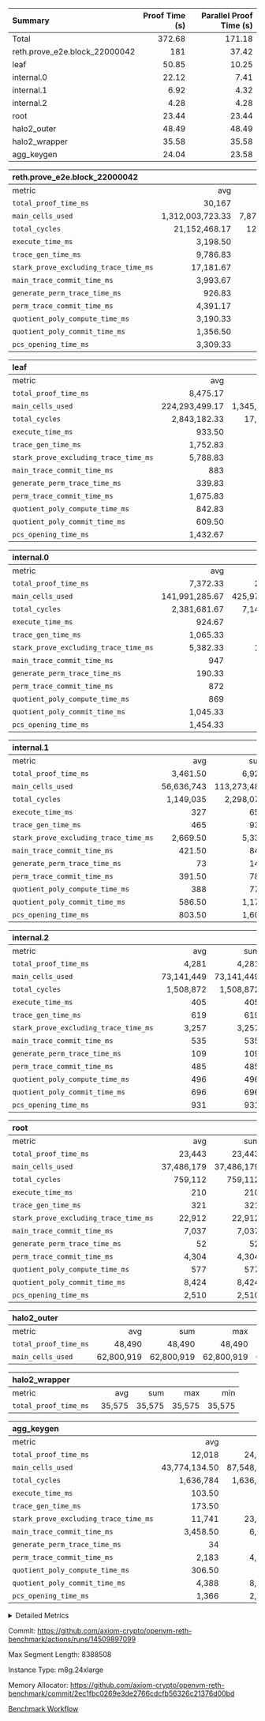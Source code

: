 | Summary | Proof Time (s) | Parallel Proof Time (s) |
|:---|---:|---:|
| Total |  372.68 |  171.18 |
| reth.prove_e2e.block_22000042 |  181 |  37.42 |
| leaf |  50.85 |  10.25 |
| internal.0 |  22.12 |  7.41 |
| internal.1 |  6.92 |  4.32 |
| internal.2 |  4.28 |  4.28 |
| root |  23.44 |  23.44 |
| halo2_outer |  48.49 |  48.49 |
| halo2_wrapper |  35.58 |  35.58 |
| agg_keygen |  24.04 |  23.58 |


| reth.prove_e2e.block_22000042 |||||
|:---|---:|---:|---:|---:|
|metric|avg|sum|max|min|
| `total_proof_time_ms ` |  30,167 |  181,002 |  37,417 |  25,089 |
| `main_cells_used     ` |  1,312,003,723.33 |  7,872,022,340 |  1,845,914,701 |  994,927,155 |
| `total_cycles        ` |  21,152,468.17 |  126,914,809 |  24,249,797 |  15,285,771 |
| `execute_time_ms     ` |  3,198.50 |  19,191 |  4,748 |  2,639 |
| `trace_gen_time_ms   ` |  9,786.83 |  58,721 |  11,021 |  8,756 |
| `stark_prove_excluding_trace_time_ms` |  17,181.67 |  103,090 |  25,075 |  13,655 |
| `main_trace_commit_time_ms` |  3,993.67 |  23,962 |  7,692 |  2,786 |
| `generate_perm_trace_time_ms` |  926.83 |  5,561 |  1,102 |  799 |
| `perm_trace_commit_time_ms` |  4,391.17 |  26,347 |  5,493 |  3,696 |
| `quotient_poly_compute_time_ms` |  3,190.33 |  19,142 |  5,945 |  2,101 |
| `quotient_poly_commit_time_ms` |  1,356.50 |  8,139 |  1,464 |  1,214 |
| `pcs_opening_time_ms ` |  3,309.33 |  19,856 |  3,564 |  3,050 |

| leaf |||||
|:---|---:|---:|---:|---:|
|metric|avg|sum|max|min|
| `total_proof_time_ms ` |  8,475.17 |  50,851 |  10,253 |  6,302 |
| `main_cells_used     ` |  224,293,499.17 |  1,345,760,995 |  278,153,524 |  156,790,840 |
| `total_cycles        ` |  2,843,182.33 |  17,059,094 |  3,458,402 |  2,040,234 |
| `execute_time_ms     ` |  933.50 |  5,601 |  1,097 |  737 |
| `trace_gen_time_ms   ` |  1,752.83 |  10,517 |  2,174 |  1,267 |
| `stark_prove_excluding_trace_time_ms` |  5,788.83 |  34,733 |  7,002 |  4,298 |
| `main_trace_commit_time_ms` |  883 |  5,298 |  1,062 |  650 |
| `generate_perm_trace_time_ms` |  339.83 |  2,039 |  407 |  270 |
| `perm_trace_commit_time_ms` |  1,675.83 |  10,055 |  2,030 |  1,226 |
| `quotient_poly_compute_time_ms` |  842.83 |  5,057 |  1,027 |  616 |
| `quotient_poly_commit_time_ms` |  609.50 |  3,657 |  735 |  452 |
| `pcs_opening_time_ms ` |  1,432.67 |  8,596 |  1,754 |  1,079 |

| internal.0 |||||
|:---|---:|---:|---:|---:|
|metric|avg|sum|max|min|
| `total_proof_time_ms ` |  7,372.33 |  22,117 |  7,408 |  7,338 |
| `main_cells_used     ` |  141,991,285.67 |  425,973,857 |  142,122,105 |  141,925,378 |
| `total_cycles        ` |  2,381,681.67 |  7,145,045 |  2,381,737 |  2,381,654 |
| `execute_time_ms     ` |  924.67 |  2,774 |  927 |  922 |
| `trace_gen_time_ms   ` |  1,065.33 |  3,196 |  1,072 |  1,059 |
| `stark_prove_excluding_trace_time_ms` |  5,382.33 |  16,147 |  5,409 |  5,348 |
| `main_trace_commit_time_ms` |  947 |  2,841 |  949 |  945 |
| `generate_perm_trace_time_ms` |  190.33 |  571 |  209 |  181 |
| `perm_trace_commit_time_ms` |  872 |  2,616 |  875 |  869 |
| `quotient_poly_compute_time_ms` |  869 |  2,607 |  872 |  867 |
| `quotient_poly_commit_time_ms` |  1,045.33 |  3,136 |  1,071 |  1,027 |
| `pcs_opening_time_ms ` |  1,454.33 |  4,363 |  1,476 |  1,443 |

| internal.1 |||||
|:---|---:|---:|---:|---:|
|metric|avg|sum|max|min|
| `total_proof_time_ms ` |  3,461.50 |  6,923 |  4,315 |  2,608 |
| `main_cells_used     ` |  56,636,743 |  113,273,486 |  75,083,835 |  38,189,651 |
| `total_cycles        ` |  1,149,035 |  2,298,070 |  1,531,813 |  766,257 |
| `execute_time_ms     ` |  327 |  654 |  432 |  222 |
| `trace_gen_time_ms   ` |  465 |  930 |  603 |  327 |
| `stark_prove_excluding_trace_time_ms` |  2,669.50 |  5,339 |  3,280 |  2,059 |
| `main_trace_commit_time_ms` |  421.50 |  843 |  529 |  314 |
| `generate_perm_trace_time_ms` |  73 |  146 |  91 |  55 |
| `perm_trace_commit_time_ms` |  391.50 |  783 |  494 |  289 |
| `quotient_poly_compute_time_ms` |  388 |  776 |  494 |  282 |
| `quotient_poly_commit_time_ms` |  586.50 |  1,173 |  688 |  485 |
| `pcs_opening_time_ms ` |  803.50 |  1,607 |  979 |  628 |

| internal.2 |||||
|:---|---:|---:|---:|---:|
|metric|avg|sum|max|min|
| `total_proof_time_ms ` |  4,281 |  4,281 |  4,281 |  4,281 |
| `main_cells_used     ` |  73,141,449 |  73,141,449 |  73,141,449 |  73,141,449 |
| `total_cycles        ` |  1,508,872 |  1,508,872 |  1,508,872 |  1,508,872 |
| `execute_time_ms     ` |  405 |  405 |  405 |  405 |
| `trace_gen_time_ms   ` |  619 |  619 |  619 |  619 |
| `stark_prove_excluding_trace_time_ms` |  3,257 |  3,257 |  3,257 |  3,257 |
| `main_trace_commit_time_ms` |  535 |  535 |  535 |  535 |
| `generate_perm_trace_time_ms` |  109 |  109 |  109 |  109 |
| `perm_trace_commit_time_ms` |  485 |  485 |  485 |  485 |
| `quotient_poly_compute_time_ms` |  496 |  496 |  496 |  496 |
| `quotient_poly_commit_time_ms` |  696 |  696 |  696 |  696 |
| `pcs_opening_time_ms ` |  931 |  931 |  931 |  931 |

| root |||||
|:---|---:|---:|---:|---:|
|metric|avg|sum|max|min|
| `total_proof_time_ms ` |  23,443 |  23,443 |  23,443 |  23,443 |
| `main_cells_used     ` |  37,486,179 |  37,486,179 |  37,486,179 |  37,486,179 |
| `total_cycles        ` |  759,112 |  759,112 |  759,112 |  759,112 |
| `execute_time_ms     ` |  210 |  210 |  210 |  210 |
| `trace_gen_time_ms   ` |  321 |  321 |  321 |  321 |
| `stark_prove_excluding_trace_time_ms` |  22,912 |  22,912 |  22,912 |  22,912 |
| `main_trace_commit_time_ms` |  7,037 |  7,037 |  7,037 |  7,037 |
| `generate_perm_trace_time_ms` |  52 |  52 |  52 |  52 |
| `perm_trace_commit_time_ms` |  4,304 |  4,304 |  4,304 |  4,304 |
| `quotient_poly_compute_time_ms` |  577 |  577 |  577 |  577 |
| `quotient_poly_commit_time_ms` |  8,424 |  8,424 |  8,424 |  8,424 |
| `pcs_opening_time_ms ` |  2,510 |  2,510 |  2,510 |  2,510 |

| halo2_outer |||||
|:---|---:|---:|---:|---:|
|metric|avg|sum|max|min|
| `total_proof_time_ms ` |  48,490 |  48,490 |  48,490 |  48,490 |
| `main_cells_used     ` |  62,800,919 |  62,800,919 |  62,800,919 |  62,800,919 |

| halo2_wrapper |||||
|:---|---:|---:|---:|---:|
|metric|avg|sum|max|min|
| `total_proof_time_ms ` |  35,575 |  35,575 |  35,575 |  35,575 |

| agg_keygen |||||
|:---|---:|---:|---:|---:|
|metric|avg|sum|max|min|
| `total_proof_time_ms ` |  12,018 |  24,036 |  23,580 |  456 |
| `main_cells_used     ` |  43,774,134.50 |  87,548,269 |  86,882,353 |  665,916 |
| `total_cycles        ` |  1,636,784 |  1,636,784 |  1,636,784 |  1,636,784 |
| `execute_time_ms     ` |  103.50 |  207 |  207 |  0 |
| `trace_gen_time_ms   ` |  173.50 |  347 |  320 |  27 |
| `stark_prove_excluding_trace_time_ms` |  11,741 |  23,482 |  23,053 |  429 |
| `main_trace_commit_time_ms` |  3,458.50 |  6,917 |  6,866 |  51 |
| `generate_perm_trace_time_ms` |  34 |  68 |  54 |  14 |
| `perm_trace_commit_time_ms` |  2,183 |  4,366 |  4,316 |  50 |
| `quotient_poly_compute_time_ms` |  306.50 |  613 |  584 |  29 |
| `quotient_poly_commit_time_ms` |  4,388 |  8,776 |  8,711 |  65 |
| `pcs_opening_time_ms ` |  1,366 |  2,732 |  2,516 |  216 |



<details>
<summary>Detailed Metrics</summary>

| air_name | block_number | quotient_deg | interactions | constraints |
| --- | --- | --- | --- | --- |
| AccessAdapterAir<16> | 22000042 | 2 | 5 | 12 | 
| AccessAdapterAir<2> | 22000042 | 2 | 5 | 12 | 
| AccessAdapterAir<32> | 22000042 | 2 | 5 | 12 | 
| AccessAdapterAir<4> | 22000042 | 2 | 5 | 12 | 
| AccessAdapterAir<8> | 22000042 | 2 | 5 | 12 | 
| BitwiseOperationLookupAir<8> | 22000042 | 2 | 2 | 4 | 
| KeccakVmAir | 22000042 | 2 | 321 | 4,513 | 
| MemoryMerkleAir<8> | 22000042 | 2 | 4 | 39 | 
| PersistentBoundaryAir<8> | 22000042 | 2 | 3 | 7 | 
| PhantomAir | 22000042 | 2 | 3 | 5 | 
| Poseidon2PeripheryAir<BabyBearParameters>, 1> | 22000042 | 2 | 1 | 286 | 
| ProgramAir | 22000042 | 1 | 1 | 4 | 
| RangeTupleCheckerAir<2> | 22000042 | 1 | 1 | 4 | 
| Rv32HintStoreAir | 22000042 | 2 | 18 | 28 | 
| Sha256VmAir | 22000042 | 2 | 50 | 663 | 
| VariableRangeCheckerAir | 22000042 | 1 | 1 | 4 | 
| VmAirWrapper<Rv32BaseAluAdapterAir, BaseAluCoreAir<4, 8> | 22000042 | 2 | 20 | 37 | 
| VmAirWrapper<Rv32BaseAluAdapterAir, LessThanCoreAir<4, 8> | 22000042 | 2 | 18 | 40 | 
| VmAirWrapper<Rv32BaseAluAdapterAir, ShiftCoreAir<4, 8> | 22000042 | 2 | 24 | 91 | 
| VmAirWrapper<Rv32BranchAdapterAir, BranchEqualCoreAir<4> | 22000042 | 2 | 11 | 20 | 
| VmAirWrapper<Rv32BranchAdapterAir, BranchLessThanCoreAir<4, 8> | 22000042 | 2 | 13 | 35 | 
| VmAirWrapper<Rv32CondRdWriteAdapterAir, Rv32JalLuiCoreAir> | 22000042 | 2 | 10 | 18 | 
| VmAirWrapper<Rv32HeapAdapterAir<2, 32, 32>, BaseAluCoreAir<32, 8> | 22000042 | 2 | 61 | 126 | 
| VmAirWrapper<Rv32HeapAdapterAir<2, 32, 32>, LessThanCoreAir<32, 8> | 22000042 | 2 | 31 | 129 | 
| VmAirWrapper<Rv32HeapAdapterAir<2, 32, 32>, MultiplicationCoreAir<32, 8> | 22000042 | 2 | 61 | 57 | 
| VmAirWrapper<Rv32HeapAdapterAir<2, 32, 32>, ShiftCoreAir<32, 8> | 22000042 | 2 | 79 | 2,161 | 
| VmAirWrapper<Rv32HeapBranchAdapterAir<2, 32>, BranchEqualCoreAir<32> | 22000042 | 2 | 20 | 55 | 
| VmAirWrapper<Rv32HeapBranchAdapterAir<2, 32>, BranchLessThanCoreAir<32, 8> | 22000042 | 2 | 22 | 126 | 
| VmAirWrapper<Rv32IsEqualModAdapterAir<2, 1, 32, 32>, ModularIsEqualCoreAir<32, 4, 8> | 22000042 | 2 | 25 | 225 | 
| VmAirWrapper<Rv32IsEqualModAdapterAir<2, 3, 16, 48>, ModularIsEqualCoreAir<48, 4, 8> | 22000042 | 2 | 41 | 333 | 
| VmAirWrapper<Rv32JalrAdapterAir, Rv32JalrCoreAir> | 22000042 | 2 | 16 | 20 | 
| VmAirWrapper<Rv32LoadStoreAdapterAir, LoadSignExtendCoreAir<4, 8> | 22000042 | 2 | 18 | 33 | 
| VmAirWrapper<Rv32LoadStoreAdapterAir, LoadStoreCoreAir<4> | 22000042 | 2 | 17 | 40 | 
| VmAirWrapper<Rv32MultAdapterAir, DivRemCoreAir<4, 8> | 22000042 | 2 | 25 | 84 | 
| VmAirWrapper<Rv32MultAdapterAir, MulHCoreAir<4, 8> | 22000042 | 2 | 24 | 31 | 
| VmAirWrapper<Rv32MultAdapterAir, MultiplicationCoreAir<4, 8> | 22000042 | 2 | 19 | 19 | 
| VmAirWrapper<Rv32RdWriteAdapterAir, Rv32AuipcCoreAir> | 22000042 | 2 | 12 | 14 | 
| VmAirWrapper<Rv32VecHeapAdapterAir<1, 2, 2, 32, 32>, FieldExpressionCoreAir> | 22000042 | 2 | 415 | 480 | 
| VmAirWrapper<Rv32VecHeapAdapterAir<1, 6, 6, 16, 16>, FieldExpressionCoreAir> | 22000042 | 2 | 832 | 921 | 
| VmAirWrapper<Rv32VecHeapAdapterAir<2, 1, 1, 32, 32>, FieldExpressionCoreAir> | 22000042 | 2 | 158 | 190 | 
| VmAirWrapper<Rv32VecHeapAdapterAir<2, 2, 2, 32, 32>, FieldExpressionCoreAir> | 22000042 | 2 | 428 | 457 | 
| VmAirWrapper<Rv32VecHeapAdapterAir<2, 3, 3, 16, 16>, FieldExpressionCoreAir> | 22000042 | 2 | 246 | 288 | 
| VmAirWrapper<Rv32VecHeapAdapterAir<2, 6, 6, 16, 16>, FieldExpressionCoreAir> | 22000042 | 2 | 668 | 701 | 
| VmConnectorAir | 22000042 | 2 | 5 | 11 | 

| block_number | execute_time_ms |
| --- | --- |
| 22000042 | 209 | 

| group | air_name | block_number | rows | quotient_deg | prep_cols | perm_cols | main_cols | interactions | constraints | cells |
| --- | --- | --- | --- | --- | --- | --- | --- | --- | --- | --- |
| agg_keygen | AccessAdapterAir<16> | 22000042 |  | 2 |  |  |  | 5 | 12 |  | 
| agg_keygen | AccessAdapterAir<2> | 22000042 | 524,288 | 8 |  | 16 | 11 | 5 | 12 | 14,155,776 | 
| agg_keygen | AccessAdapterAir<32> | 22000042 |  | 2 |  |  |  | 5 | 12 |  | 
| agg_keygen | AccessAdapterAir<4> | 22000042 | 262,144 | 8 |  | 16 | 13 | 5 | 12 | 7,602,176 | 
| agg_keygen | AccessAdapterAir<8> | 22000042 | 8,192 | 8 |  | 16 | 17 | 5 | 12 | 270,336 | 
| agg_keygen | BitwiseOperationLookupAir<8> | 22000042 |  | 2 |  |  |  | 2 | 4 |  | 
| agg_keygen | FriReducedOpeningAir | 22000042 | 524,288 | 8 |  | 84 | 27 | 39 | 71 | 58,195,968 | 
| agg_keygen | JalRangeCheckAir | 22000042 | 65,536 | 8 |  | 28 | 12 | 9 | 14 | 2,621,440 | 
| agg_keygen | MemoryMerkleAir<8> | 22000042 |  | 2 |  |  |  | 4 | 39 |  | 
| agg_keygen | NativePoseidon2Air<BabyBearParameters>, 1> | 22000042 | 65,536 | 8 |  | 312 | 398 | 136 | 572 | 46,530,560 | 
| agg_keygen | PersistentBoundaryAir<8> | 22000042 |  | 2 |  |  |  | 3 | 7 |  | 
| agg_keygen | PhantomAir | 22000042 | 32,768 | 4 |  | 12 | 6 | 3 | 5 | 589,824 | 
| agg_keygen | Poseidon2PeripheryAir<BabyBearParameters>, 1> | 22000042 |  | 2 |  |  |  | 1 | 286 |  | 
| agg_keygen | ProgramAir | 22000042 | 131,072 | 1 |  | 8 | 10 | 1 | 4 | 2,359,296 | 
| agg_keygen | RangeTupleCheckerAir<2> | 22000042 |  | 1 |  |  |  | 1 | 4 |  | 
| agg_keygen | Rv32HintStoreAir | 22000042 |  | 2 |  |  |  | 18 | 28 |  | 
| agg_keygen | VariableRangeCheckerAir | 22000042 | 262,144 | 1 | 2 | 8 | 1 | 1 | 4 | 2,359,296 | 
| agg_keygen | VmAirWrapper<AluNativeAdapterAir, FieldArithmeticCoreAir> | 22000042 | 1,048,576 | 8 |  | 36 | 29 | 15 | 27 | 68,157,440 | 
| agg_keygen | VmAirWrapper<BranchNativeAdapterAir, BranchEqualCoreAir<1> | 22000042 | 262,144 | 8 |  | 28 | 23 | 11 | 25 | 13,369,344 | 
| agg_keygen | VmAirWrapper<NativeAdapterAir<2, 0>, PublicValuesCoreAir> | 22000042 | 64 | 8 |  | 28 | 27 | 11 | 30 | 3,520 | 
| agg_keygen | VmAirWrapper<NativeLoadStoreAdapterAir<1>, NativeLoadStoreCoreAir<1> | 22000042 | 524,288 | 8 |  | 40 | 21 | 15 | 20 | 31,981,568 | 
| agg_keygen | VmAirWrapper<NativeLoadStoreAdapterAir<4>, NativeLoadStoreCoreAir<4> | 22000042 | 131,072 | 8 |  | 40 | 27 | 15 | 20 | 8,781,824 | 
| agg_keygen | VmAirWrapper<NativeVectorizedAdapterAir<4>, FieldExtensionCoreAir> | 22000042 | 131,072 | 8 |  | 36 | 38 | 15 | 27 | 9,699,328 | 
| agg_keygen | VmAirWrapper<Rv32BaseAluAdapterAir, BaseAluCoreAir<4, 8> | 22000042 |  | 2 |  |  |  | 20 | 37 |  | 
| agg_keygen | VmAirWrapper<Rv32BaseAluAdapterAir, LessThanCoreAir<4, 8> | 22000042 |  | 2 |  |  |  | 18 | 40 |  | 
| agg_keygen | VmAirWrapper<Rv32BaseAluAdapterAir, ShiftCoreAir<4, 8> | 22000042 |  | 2 |  |  |  | 24 | 91 |  | 
| agg_keygen | VmAirWrapper<Rv32BranchAdapterAir, BranchEqualCoreAir<4> | 22000042 |  | 2 |  |  |  | 11 | 20 |  | 
| agg_keygen | VmAirWrapper<Rv32BranchAdapterAir, BranchLessThanCoreAir<4, 8> | 22000042 |  | 2 |  |  |  | 13 | 35 |  | 
| agg_keygen | VmAirWrapper<Rv32CondRdWriteAdapterAir, Rv32JalLuiCoreAir> | 22000042 |  | 2 |  |  |  | 10 | 18 |  | 
| agg_keygen | VmAirWrapper<Rv32JalrAdapterAir, Rv32JalrCoreAir> | 22000042 |  | 2 |  |  |  | 16 | 20 |  | 
| agg_keygen | VmAirWrapper<Rv32LoadStoreAdapterAir, LoadSignExtendCoreAir<4, 8> | 22000042 |  | 2 |  |  |  | 18 | 33 |  | 
| agg_keygen | VmAirWrapper<Rv32LoadStoreAdapterAir, LoadStoreCoreAir<4> | 22000042 |  | 2 |  |  |  | 17 | 40 |  | 
| agg_keygen | VmAirWrapper<Rv32MultAdapterAir, DivRemCoreAir<4, 8> | 22000042 |  | 2 |  |  |  | 25 | 84 |  | 
| agg_keygen | VmAirWrapper<Rv32MultAdapterAir, MulHCoreAir<4, 8> | 22000042 |  | 2 |  |  |  | 24 | 31 |  | 
| agg_keygen | VmAirWrapper<Rv32MultAdapterAir, MultiplicationCoreAir<4, 8> | 22000042 |  | 2 |  |  |  | 19 | 19 |  | 
| agg_keygen | VmAirWrapper<Rv32RdWriteAdapterAir, Rv32AuipcCoreAir> | 22000042 |  | 2 |  |  |  | 12 | 14 |  | 
| agg_keygen | VmConnectorAir | 22000042 | 2 | 8 | 1 | 16 | 5 | 5 | 11 | 42 | 
| agg_keygen | VolatileBoundaryAir | 22000042 | 131,072 | 8 |  | 20 | 12 | 7 | 19 | 4,194,304 | 

| group | air_name | block_number | idx | rows | prep_cols | perm_cols | main_cols | cells |
| --- | --- | --- | --- | --- | --- | --- | --- | --- |
| internal.0 | AccessAdapterAir<2> | 22000042 | 0 | 524,288 |  | 12 | 11 | 12,058,624 | 
| internal.0 | AccessAdapterAir<2> | 22000042 | 1 | 524,288 |  | 12 | 11 | 12,058,624 | 
| internal.0 | AccessAdapterAir<2> | 22000042 | 2 | 524,288 |  | 12 | 11 | 12,058,624 | 
| internal.0 | AccessAdapterAir<4> | 22000042 | 0 | 262,144 |  | 12 | 13 | 6,553,600 | 
| internal.0 | AccessAdapterAir<4> | 22000042 | 1 | 262,144 |  | 12 | 13 | 6,553,600 | 
| internal.0 | AccessAdapterAir<4> | 22000042 | 2 | 262,144 |  | 12 | 13 | 6,553,600 | 
| internal.0 | AccessAdapterAir<8> | 22000042 | 0 | 8,192 |  | 12 | 17 | 237,568 | 
| internal.0 | AccessAdapterAir<8> | 22000042 | 1 | 8,192 |  | 12 | 17 | 237,568 | 
| internal.0 | AccessAdapterAir<8> | 22000042 | 2 | 8,192 |  | 12 | 17 | 237,568 | 
| internal.0 | FriReducedOpeningAir | 22000042 | 0 | 1,048,576 |  | 44 | 27 | 74,448,896 | 
| internal.0 | FriReducedOpeningAir | 22000042 | 1 | 1,048,576 |  | 44 | 27 | 74,448,896 | 
| internal.0 | FriReducedOpeningAir | 22000042 | 2 | 1,048,576 |  | 44 | 27 | 74,448,896 | 
| internal.0 | JalRangeCheckAir | 22000042 | 0 | 131,072 |  | 16 | 12 | 3,670,016 | 
| internal.0 | JalRangeCheckAir | 22000042 | 1 | 131,072 |  | 16 | 12 | 3,670,016 | 
| internal.0 | JalRangeCheckAir | 22000042 | 2 | 131,072 |  | 16 | 12 | 3,670,016 | 
| internal.0 | NativePoseidon2Air<BabyBearParameters>, 1> | 22000042 | 0 | 131,072 |  | 160 | 398 | 73,138,176 | 
| internal.0 | NativePoseidon2Air<BabyBearParameters>, 1> | 22000042 | 1 | 131,072 |  | 160 | 398 | 73,138,176 | 
| internal.0 | NativePoseidon2Air<BabyBearParameters>, 1> | 22000042 | 2 | 131,072 |  | 160 | 398 | 73,138,176 | 
| internal.0 | PhantomAir | 22000042 | 0 | 65,536 |  | 8 | 6 | 917,504 | 
| internal.0 | PhantomAir | 22000042 | 1 | 65,536 |  | 8 | 6 | 917,504 | 
| internal.0 | PhantomAir | 22000042 | 2 | 65,536 |  | 8 | 6 | 917,504 | 
| internal.0 | ProgramAir | 22000042 | 0 | 131,072 |  | 8 | 10 | 2,359,296 | 
| internal.0 | ProgramAir | 22000042 | 1 | 131,072 |  | 8 | 10 | 2,359,296 | 
| internal.0 | ProgramAir | 22000042 | 2 | 131,072 |  | 8 | 10 | 2,359,296 | 
| internal.0 | VariableRangeCheckerAir | 22000042 | 0 | 262,144 | 2 | 8 | 1 | 2,359,296 | 
| internal.0 | VariableRangeCheckerAir | 22000042 | 1 | 262,144 | 2 | 8 | 1 | 2,359,296 | 
| internal.0 | VariableRangeCheckerAir | 22000042 | 2 | 262,144 | 2 | 8 | 1 | 2,359,296 | 
| internal.0 | VmAirWrapper<AluNativeAdapterAir, FieldArithmeticCoreAir> | 22000042 | 0 | 2,097,152 |  | 20 | 29 | 102,760,448 | 
| internal.0 | VmAirWrapper<AluNativeAdapterAir, FieldArithmeticCoreAir> | 22000042 | 1 | 2,097,152 |  | 20 | 29 | 102,760,448 | 
| internal.0 | VmAirWrapper<AluNativeAdapterAir, FieldArithmeticCoreAir> | 22000042 | 2 | 2,097,152 |  | 20 | 29 | 102,760,448 | 
| internal.0 | VmAirWrapper<BranchNativeAdapterAir, BranchEqualCoreAir<1> | 22000042 | 0 | 262,144 |  | 16 | 23 | 10,223,616 | 
| internal.0 | VmAirWrapper<BranchNativeAdapterAir, BranchEqualCoreAir<1> | 22000042 | 1 | 262,144 |  | 16 | 23 | 10,223,616 | 
| internal.0 | VmAirWrapper<BranchNativeAdapterAir, BranchEqualCoreAir<1> | 22000042 | 2 | 262,144 |  | 16 | 23 | 10,223,616 | 
| internal.0 | VmAirWrapper<NativeAdapterAir<2, 0>, PublicValuesCoreAir> | 22000042 | 0 | 64 |  | 16 | 23 | 2,496 | 
| internal.0 | VmAirWrapper<NativeAdapterAir<2, 0>, PublicValuesCoreAir> | 22000042 | 1 | 64 |  | 16 | 23 | 2,496 | 
| internal.0 | VmAirWrapper<NativeAdapterAir<2, 0>, PublicValuesCoreAir> | 22000042 | 2 | 64 |  | 16 | 23 | 2,496 | 
| internal.0 | VmAirWrapper<NativeLoadStoreAdapterAir<1>, NativeLoadStoreCoreAir<1> | 22000042 | 0 | 524,288 |  | 24 | 21 | 23,592,960 | 
| internal.0 | VmAirWrapper<NativeLoadStoreAdapterAir<1>, NativeLoadStoreCoreAir<1> | 22000042 | 1 | 524,288 |  | 24 | 21 | 23,592,960 | 
| internal.0 | VmAirWrapper<NativeLoadStoreAdapterAir<1>, NativeLoadStoreCoreAir<1> | 22000042 | 2 | 524,288 |  | 24 | 21 | 23,592,960 | 
| internal.0 | VmAirWrapper<NativeLoadStoreAdapterAir<4>, NativeLoadStoreCoreAir<4> | 22000042 | 0 | 262,144 |  | 24 | 27 | 13,369,344 | 
| internal.0 | VmAirWrapper<NativeLoadStoreAdapterAir<4>, NativeLoadStoreCoreAir<4> | 22000042 | 1 | 262,144 |  | 24 | 27 | 13,369,344 | 
| internal.0 | VmAirWrapper<NativeLoadStoreAdapterAir<4>, NativeLoadStoreCoreAir<4> | 22000042 | 2 | 262,144 |  | 24 | 27 | 13,369,344 | 
| internal.0 | VmAirWrapper<NativeVectorizedAdapterAir<4>, FieldExtensionCoreAir> | 22000042 | 0 | 262,144 |  | 20 | 38 | 15,204,352 | 
| internal.0 | VmAirWrapper<NativeVectorizedAdapterAir<4>, FieldExtensionCoreAir> | 22000042 | 1 | 262,144 |  | 20 | 38 | 15,204,352 | 
| internal.0 | VmAirWrapper<NativeVectorizedAdapterAir<4>, FieldExtensionCoreAir> | 22000042 | 2 | 262,144 |  | 20 | 38 | 15,204,352 | 
| internal.0 | VmConnectorAir | 22000042 | 0 | 2 | 1 | 12 | 5 | 34 | 
| internal.0 | VmConnectorAir | 22000042 | 1 | 2 | 1 | 12 | 5 | 34 | 
| internal.0 | VmConnectorAir | 22000042 | 2 | 2 | 1 | 12 | 5 | 34 | 
| internal.0 | VolatileBoundaryAir | 22000042 | 0 | 262,144 |  | 12 | 12 | 6,291,456 | 
| internal.0 | VolatileBoundaryAir | 22000042 | 1 | 262,144 |  | 12 | 12 | 6,291,456 | 
| internal.0 | VolatileBoundaryAir | 22000042 | 2 | 262,144 |  | 12 | 12 | 6,291,456 | 
| internal.1 | AccessAdapterAir<2> | 22000042 | 3 | 524,288 |  | 12 | 11 | 12,058,624 | 
| internal.1 | AccessAdapterAir<2> | 22000042 | 4 | 262,144 |  | 12 | 11 | 6,029,312 | 
| internal.1 | AccessAdapterAir<4> | 22000042 | 3 | 262,144 |  | 12 | 13 | 6,553,600 | 
| internal.1 | AccessAdapterAir<4> | 22000042 | 4 | 131,072 |  | 12 | 13 | 3,276,800 | 
| internal.1 | AccessAdapterAir<8> | 22000042 | 3 | 8,192 |  | 12 | 17 | 237,568 | 
| internal.1 | AccessAdapterAir<8> | 22000042 | 4 | 4,096 |  | 12 | 17 | 118,784 | 
| internal.1 | FriReducedOpeningAir | 22000042 | 3 | 262,144 |  | 44 | 27 | 18,612,224 | 
| internal.1 | FriReducedOpeningAir | 22000042 | 4 | 131,072 |  | 44 | 27 | 9,306,112 | 
| internal.1 | JalRangeCheckAir | 22000042 | 3 | 65,536 |  | 16 | 12 | 1,835,008 | 
| internal.1 | JalRangeCheckAir | 22000042 | 4 | 32,768 |  | 16 | 12 | 917,504 | 
| internal.1 | NativePoseidon2Air<BabyBearParameters>, 1> | 22000042 | 3 | 65,536 |  | 160 | 398 | 36,569,088 | 
| internal.1 | NativePoseidon2Air<BabyBearParameters>, 1> | 22000042 | 4 | 32,768 |  | 160 | 398 | 18,284,544 | 
| internal.1 | PhantomAir | 22000042 | 3 | 16,384 |  | 8 | 6 | 229,376 | 
| internal.1 | PhantomAir | 22000042 | 4 | 8,192 |  | 8 | 6 | 114,688 | 
| internal.1 | ProgramAir | 22000042 | 3 | 131,072 |  | 8 | 10 | 2,359,296 | 
| internal.1 | ProgramAir | 22000042 | 4 | 131,072 |  | 8 | 10 | 2,359,296 | 
| internal.1 | VariableRangeCheckerAir | 22000042 | 3 | 262,144 | 2 | 8 | 1 | 2,359,296 | 
| internal.1 | VariableRangeCheckerAir | 22000042 | 4 | 262,144 | 2 | 8 | 1 | 2,359,296 | 
| internal.1 | VmAirWrapper<AluNativeAdapterAir, FieldArithmeticCoreAir> | 22000042 | 3 | 1,048,576 |  | 20 | 29 | 51,380,224 | 
| internal.1 | VmAirWrapper<AluNativeAdapterAir, FieldArithmeticCoreAir> | 22000042 | 4 | 524,288 |  | 20 | 29 | 25,690,112 | 
| internal.1 | VmAirWrapper<BranchNativeAdapterAir, BranchEqualCoreAir<1> | 22000042 | 3 | 262,144 |  | 16 | 23 | 10,223,616 | 
| internal.1 | VmAirWrapper<BranchNativeAdapterAir, BranchEqualCoreAir<1> | 22000042 | 4 | 131,072 |  | 16 | 23 | 5,111,808 | 
| internal.1 | VmAirWrapper<NativeAdapterAir<2, 0>, PublicValuesCoreAir> | 22000042 | 3 | 64 |  | 16 | 23 | 2,496 | 
| internal.1 | VmAirWrapper<NativeAdapterAir<2, 0>, PublicValuesCoreAir> | 22000042 | 4 | 64 |  | 16 | 23 | 2,496 | 
| internal.1 | VmAirWrapper<NativeLoadStoreAdapterAir<1>, NativeLoadStoreCoreAir<1> | 22000042 | 3 | 524,288 |  | 24 | 21 | 23,592,960 | 
| internal.1 | VmAirWrapper<NativeLoadStoreAdapterAir<1>, NativeLoadStoreCoreAir<1> | 22000042 | 4 | 262,144 |  | 24 | 21 | 11,796,480 | 
| internal.1 | VmAirWrapper<NativeLoadStoreAdapterAir<4>, NativeLoadStoreCoreAir<4> | 22000042 | 3 | 131,072 |  | 24 | 27 | 6,684,672 | 
| internal.1 | VmAirWrapper<NativeLoadStoreAdapterAir<4>, NativeLoadStoreCoreAir<4> | 22000042 | 4 | 65,536 |  | 24 | 27 | 3,342,336 | 
| internal.1 | VmAirWrapper<NativeVectorizedAdapterAir<4>, FieldExtensionCoreAir> | 22000042 | 3 | 131,072 |  | 20 | 38 | 7,602,176 | 
| internal.1 | VmAirWrapper<NativeVectorizedAdapterAir<4>, FieldExtensionCoreAir> | 22000042 | 4 | 65,536 |  | 20 | 38 | 3,801,088 | 
| internal.1 | VmConnectorAir | 22000042 | 3 | 2 | 1 | 12 | 5 | 34 | 
| internal.1 | VmConnectorAir | 22000042 | 4 | 2 | 1 | 12 | 5 | 34 | 
| internal.1 | VolatileBoundaryAir | 22000042 | 3 | 131,072 |  | 12 | 12 | 3,145,728 | 
| internal.1 | VolatileBoundaryAir | 22000042 | 4 | 131,072 |  | 12 | 12 | 3,145,728 | 
| internal.2 | AccessAdapterAir<2> | 22000042 | 5 | 524,288 |  | 12 | 11 | 12,058,624 | 
| internal.2 | AccessAdapterAir<4> | 22000042 | 5 | 262,144 |  | 12 | 13 | 6,553,600 | 
| internal.2 | AccessAdapterAir<8> | 22000042 | 5 | 8,192 |  | 12 | 17 | 237,568 | 
| internal.2 | FriReducedOpeningAir | 22000042 | 5 | 262,144 |  | 44 | 27 | 18,612,224 | 
| internal.2 | JalRangeCheckAir | 22000042 | 5 | 65,536 |  | 16 | 12 | 1,835,008 | 
| internal.2 | NativePoseidon2Air<BabyBearParameters>, 1> | 22000042 | 5 | 65,536 |  | 160 | 398 | 36,569,088 | 
| internal.2 | PhantomAir | 22000042 | 5 | 16,384 |  | 8 | 6 | 229,376 | 
| internal.2 | ProgramAir | 22000042 | 5 | 131,072 |  | 8 | 10 | 2,359,296 | 
| internal.2 | VariableRangeCheckerAir | 22000042 | 5 | 262,144 | 2 | 8 | 1 | 2,359,296 | 
| internal.2 | VmAirWrapper<AluNativeAdapterAir, FieldArithmeticCoreAir> | 22000042 | 5 | 1,048,576 |  | 20 | 29 | 51,380,224 | 
| internal.2 | VmAirWrapper<BranchNativeAdapterAir, BranchEqualCoreAir<1> | 22000042 | 5 | 262,144 |  | 16 | 23 | 10,223,616 | 
| internal.2 | VmAirWrapper<NativeAdapterAir<2, 0>, PublicValuesCoreAir> | 22000042 | 5 | 64 |  | 16 | 23 | 2,496 | 
| internal.2 | VmAirWrapper<NativeLoadStoreAdapterAir<1>, NativeLoadStoreCoreAir<1> | 22000042 | 5 | 524,288 |  | 24 | 21 | 23,592,960 | 
| internal.2 | VmAirWrapper<NativeLoadStoreAdapterAir<4>, NativeLoadStoreCoreAir<4> | 22000042 | 5 | 131,072 |  | 24 | 27 | 6,684,672 | 
| internal.2 | VmAirWrapper<NativeVectorizedAdapterAir<4>, FieldExtensionCoreAir> | 22000042 | 5 | 131,072 |  | 20 | 38 | 7,602,176 | 
| internal.2 | VmConnectorAir | 22000042 | 5 | 2 | 1 | 12 | 5 | 34 | 
| internal.2 | VolatileBoundaryAir | 22000042 | 5 | 131,072 |  | 12 | 12 | 3,145,728 | 
| leaf | AccessAdapterAir<2> | 22000042 | 0 | 1,048,576 |  | 16 | 11 | 28,311,552 | 
| leaf | AccessAdapterAir<2> | 22000042 | 1 | 1,048,576 |  | 16 | 11 | 28,311,552 | 
| leaf | AccessAdapterAir<2> | 22000042 | 2 | 2,097,152 |  | 16 | 11 | 56,623,104 | 
| leaf | AccessAdapterAir<2> | 22000042 | 3 | 1,048,576 |  | 16 | 11 | 28,311,552 | 
| leaf | AccessAdapterAir<2> | 22000042 | 4 | 2,097,152 |  | 16 | 11 | 56,623,104 | 
| leaf | AccessAdapterAir<2> | 22000042 | 5 | 1,048,576 |  | 16 | 11 | 28,311,552 | 
| leaf | AccessAdapterAir<4> | 22000042 | 0 | 524,288 |  | 16 | 13 | 15,204,352 | 
| leaf | AccessAdapterAir<4> | 22000042 | 1 | 524,288 |  | 16 | 13 | 15,204,352 | 
| leaf | AccessAdapterAir<4> | 22000042 | 2 | 1,048,576 |  | 16 | 13 | 30,408,704 | 
| leaf | AccessAdapterAir<4> | 22000042 | 3 | 524,288 |  | 16 | 13 | 15,204,352 | 
| leaf | AccessAdapterAir<4> | 22000042 | 4 | 1,048,576 |  | 16 | 13 | 30,408,704 | 
| leaf | AccessAdapterAir<4> | 22000042 | 5 | 524,288 |  | 16 | 13 | 15,204,352 | 
| leaf | AccessAdapterAir<8> | 22000042 | 0 | 32,768 |  | 16 | 17 | 1,081,344 | 
| leaf | AccessAdapterAir<8> | 22000042 | 1 | 16,384 |  | 16 | 17 | 540,672 | 
| leaf | AccessAdapterAir<8> | 22000042 | 2 | 32,768 |  | 16 | 17 | 1,081,344 | 
| leaf | AccessAdapterAir<8> | 22000042 | 3 | 16,384 |  | 16 | 17 | 540,672 | 
| leaf | AccessAdapterAir<8> | 22000042 | 4 | 32,768 |  | 16 | 17 | 1,081,344 | 
| leaf | AccessAdapterAir<8> | 22000042 | 5 | 16,384 |  | 16 | 17 | 540,672 | 
| leaf | FriReducedOpeningAir | 22000042 | 0 | 4,194,304 |  | 84 | 27 | 465,567,744 | 
| leaf | FriReducedOpeningAir | 22000042 | 1 | 2,097,152 |  | 84 | 27 | 232,783,872 | 
| leaf | FriReducedOpeningAir | 22000042 | 2 | 4,194,304 |  | 84 | 27 | 465,567,744 | 
| leaf | FriReducedOpeningAir | 22000042 | 3 | 2,097,152 |  | 84 | 27 | 232,783,872 | 
| leaf | FriReducedOpeningAir | 22000042 | 4 | 4,194,304 |  | 84 | 27 | 465,567,744 | 
| leaf | FriReducedOpeningAir | 22000042 | 5 | 2,097,152 |  | 84 | 27 | 232,783,872 | 
| leaf | JalRangeCheckAir | 22000042 | 0 | 65,536 |  | 28 | 12 | 2,621,440 | 
| leaf | JalRangeCheckAir | 22000042 | 1 | 65,536 |  | 28 | 12 | 2,621,440 | 
| leaf | JalRangeCheckAir | 22000042 | 2 | 65,536 |  | 28 | 12 | 2,621,440 | 
| leaf | JalRangeCheckAir | 22000042 | 3 | 65,536 |  | 28 | 12 | 2,621,440 | 
| leaf | JalRangeCheckAir | 22000042 | 4 | 65,536 |  | 28 | 12 | 2,621,440 | 
| leaf | JalRangeCheckAir | 22000042 | 5 | 65,536 |  | 28 | 12 | 2,621,440 | 
| leaf | NativePoseidon2Air<BabyBearParameters>, 1> | 22000042 | 0 | 262,144 |  | 312 | 398 | 186,122,240 | 
| leaf | NativePoseidon2Air<BabyBearParameters>, 1> | 22000042 | 1 | 262,144 |  | 312 | 398 | 186,122,240 | 
| leaf | NativePoseidon2Air<BabyBearParameters>, 1> | 22000042 | 2 | 262,144 |  | 312 | 398 | 186,122,240 | 
| leaf | NativePoseidon2Air<BabyBearParameters>, 1> | 22000042 | 3 | 262,144 |  | 312 | 398 | 186,122,240 | 
| leaf | NativePoseidon2Air<BabyBearParameters>, 1> | 22000042 | 4 | 262,144 |  | 312 | 398 | 186,122,240 | 
| leaf | NativePoseidon2Air<BabyBearParameters>, 1> | 22000042 | 5 | 262,144 |  | 312 | 398 | 186,122,240 | 
| leaf | PhantomAir | 22000042 | 0 | 32,768 |  | 12 | 6 | 589,824 | 
| leaf | PhantomAir | 22000042 | 1 | 32,768 |  | 12 | 6 | 589,824 | 
| leaf | PhantomAir | 22000042 | 2 | 32,768 |  | 12 | 6 | 589,824 | 
| leaf | PhantomAir | 22000042 | 3 | 32,768 |  | 12 | 6 | 589,824 | 
| leaf | PhantomAir | 22000042 | 4 | 32,768 |  | 12 | 6 | 589,824 | 
| leaf | PhantomAir | 22000042 | 5 | 32,768 |  | 12 | 6 | 589,824 | 
| leaf | ProgramAir | 22000042 | 0 | 2,097,152 |  | 8 | 10 | 37,748,736 | 
| leaf | ProgramAir | 22000042 | 1 | 2,097,152 |  | 8 | 10 | 37,748,736 | 
| leaf | ProgramAir | 22000042 | 2 | 2,097,152 |  | 8 | 10 | 37,748,736 | 
| leaf | ProgramAir | 22000042 | 3 | 2,097,152 |  | 8 | 10 | 37,748,736 | 
| leaf | ProgramAir | 22000042 | 4 | 2,097,152 |  | 8 | 10 | 37,748,736 | 
| leaf | ProgramAir | 22000042 | 5 | 2,097,152 |  | 8 | 10 | 37,748,736 | 
| leaf | VariableRangeCheckerAir | 22000042 | 0 | 262,144 | 2 | 8 | 1 | 2,359,296 | 
| leaf | VariableRangeCheckerAir | 22000042 | 1 | 262,144 | 2 | 8 | 1 | 2,359,296 | 
| leaf | VariableRangeCheckerAir | 22000042 | 2 | 262,144 | 2 | 8 | 1 | 2,359,296 | 
| leaf | VariableRangeCheckerAir | 22000042 | 3 | 262,144 | 2 | 8 | 1 | 2,359,296 | 
| leaf | VariableRangeCheckerAir | 22000042 | 4 | 262,144 | 2 | 8 | 1 | 2,359,296 | 
| leaf | VariableRangeCheckerAir | 22000042 | 5 | 262,144 | 2 | 8 | 1 | 2,359,296 | 
| leaf | VmAirWrapper<AluNativeAdapterAir, FieldArithmeticCoreAir> | 22000042 | 0 | 2,097,152 |  | 36 | 29 | 136,314,880 | 
| leaf | VmAirWrapper<AluNativeAdapterAir, FieldArithmeticCoreAir> | 22000042 | 1 | 1,048,576 |  | 36 | 29 | 68,157,440 | 
| leaf | VmAirWrapper<AluNativeAdapterAir, FieldArithmeticCoreAir> | 22000042 | 2 | 2,097,152 |  | 36 | 29 | 136,314,880 | 
| leaf | VmAirWrapper<AluNativeAdapterAir, FieldArithmeticCoreAir> | 22000042 | 3 | 2,097,152 |  | 36 | 29 | 136,314,880 | 
| leaf | VmAirWrapper<AluNativeAdapterAir, FieldArithmeticCoreAir> | 22000042 | 4 | 2,097,152 |  | 36 | 29 | 136,314,880 | 
| leaf | VmAirWrapper<AluNativeAdapterAir, FieldArithmeticCoreAir> | 22000042 | 5 | 2,097,152 |  | 36 | 29 | 136,314,880 | 
| leaf | VmAirWrapper<BranchNativeAdapterAir, BranchEqualCoreAir<1> | 22000042 | 0 | 524,288 |  | 28 | 23 | 26,738,688 | 
| leaf | VmAirWrapper<BranchNativeAdapterAir, BranchEqualCoreAir<1> | 22000042 | 1 | 262,144 |  | 28 | 23 | 13,369,344 | 
| leaf | VmAirWrapper<BranchNativeAdapterAir, BranchEqualCoreAir<1> | 22000042 | 2 | 524,288 |  | 28 | 23 | 26,738,688 | 
| leaf | VmAirWrapper<BranchNativeAdapterAir, BranchEqualCoreAir<1> | 22000042 | 3 | 524,288 |  | 28 | 23 | 26,738,688 | 
| leaf | VmAirWrapper<BranchNativeAdapterAir, BranchEqualCoreAir<1> | 22000042 | 4 | 524,288 |  | 28 | 23 | 26,738,688 | 
| leaf | VmAirWrapper<BranchNativeAdapterAir, BranchEqualCoreAir<1> | 22000042 | 5 | 524,288 |  | 28 | 23 | 26,738,688 | 
| leaf | VmAirWrapper<NativeAdapterAir<2, 0>, PublicValuesCoreAir> | 22000042 | 0 | 64 |  | 28 | 27 | 3,520 | 
| leaf | VmAirWrapper<NativeAdapterAir<2, 0>, PublicValuesCoreAir> | 22000042 | 1 | 64 |  | 28 | 27 | 3,520 | 
| leaf | VmAirWrapper<NativeAdapterAir<2, 0>, PublicValuesCoreAir> | 22000042 | 2 | 64 |  | 28 | 27 | 3,520 | 
| leaf | VmAirWrapper<NativeAdapterAir<2, 0>, PublicValuesCoreAir> | 22000042 | 3 | 64 |  | 28 | 27 | 3,520 | 
| leaf | VmAirWrapper<NativeAdapterAir<2, 0>, PublicValuesCoreAir> | 22000042 | 4 | 64 |  | 28 | 27 | 3,520 | 
| leaf | VmAirWrapper<NativeAdapterAir<2, 0>, PublicValuesCoreAir> | 22000042 | 5 | 64 |  | 28 | 27 | 3,520 | 
| leaf | VmAirWrapper<NativeLoadStoreAdapterAir<1>, NativeLoadStoreCoreAir<1> | 22000042 | 0 | 1,048,576 |  | 40 | 21 | 63,963,136 | 
| leaf | VmAirWrapper<NativeLoadStoreAdapterAir<1>, NativeLoadStoreCoreAir<1> | 22000042 | 1 | 524,288 |  | 40 | 21 | 31,981,568 | 
| leaf | VmAirWrapper<NativeLoadStoreAdapterAir<1>, NativeLoadStoreCoreAir<1> | 22000042 | 2 | 1,048,576 |  | 40 | 21 | 63,963,136 | 
| leaf | VmAirWrapper<NativeLoadStoreAdapterAir<1>, NativeLoadStoreCoreAir<1> | 22000042 | 3 | 1,048,576 |  | 40 | 21 | 63,963,136 | 
| leaf | VmAirWrapper<NativeLoadStoreAdapterAir<1>, NativeLoadStoreCoreAir<1> | 22000042 | 4 | 1,048,576 |  | 40 | 21 | 63,963,136 | 
| leaf | VmAirWrapper<NativeLoadStoreAdapterAir<1>, NativeLoadStoreCoreAir<1> | 22000042 | 5 | 1,048,576 |  | 40 | 21 | 63,963,136 | 
| leaf | VmAirWrapper<NativeLoadStoreAdapterAir<4>, NativeLoadStoreCoreAir<4> | 22000042 | 0 | 262,144 |  | 40 | 27 | 17,563,648 | 
| leaf | VmAirWrapper<NativeLoadStoreAdapterAir<4>, NativeLoadStoreCoreAir<4> | 22000042 | 1 | 131,072 |  | 40 | 27 | 8,781,824 | 
| leaf | VmAirWrapper<NativeLoadStoreAdapterAir<4>, NativeLoadStoreCoreAir<4> | 22000042 | 2 | 262,144 |  | 40 | 27 | 17,563,648 | 
| leaf | VmAirWrapper<NativeLoadStoreAdapterAir<4>, NativeLoadStoreCoreAir<4> | 22000042 | 3 | 262,144 |  | 40 | 27 | 17,563,648 | 
| leaf | VmAirWrapper<NativeLoadStoreAdapterAir<4>, NativeLoadStoreCoreAir<4> | 22000042 | 4 | 262,144 |  | 40 | 27 | 17,563,648 | 
| leaf | VmAirWrapper<NativeLoadStoreAdapterAir<4>, NativeLoadStoreCoreAir<4> | 22000042 | 5 | 262,144 |  | 40 | 27 | 17,563,648 | 
| leaf | VmAirWrapper<NativeVectorizedAdapterAir<4>, FieldExtensionCoreAir> | 22000042 | 0 | 262,144 |  | 36 | 38 | 19,398,656 | 
| leaf | VmAirWrapper<NativeVectorizedAdapterAir<4>, FieldExtensionCoreAir> | 22000042 | 1 | 262,144 |  | 36 | 38 | 19,398,656 | 
| leaf | VmAirWrapper<NativeVectorizedAdapterAir<4>, FieldExtensionCoreAir> | 22000042 | 2 | 524,288 |  | 36 | 38 | 38,797,312 | 
| leaf | VmAirWrapper<NativeVectorizedAdapterAir<4>, FieldExtensionCoreAir> | 22000042 | 3 | 262,144 |  | 36 | 38 | 19,398,656 | 
| leaf | VmAirWrapper<NativeVectorizedAdapterAir<4>, FieldExtensionCoreAir> | 22000042 | 4 | 524,288 |  | 36 | 38 | 38,797,312 | 
| leaf | VmAirWrapper<NativeVectorizedAdapterAir<4>, FieldExtensionCoreAir> | 22000042 | 5 | 262,144 |  | 36 | 38 | 19,398,656 | 
| leaf | VmConnectorAir | 22000042 | 0 | 2 | 1 | 16 | 5 | 42 | 
| leaf | VmConnectorAir | 22000042 | 1 | 2 | 1 | 16 | 5 | 42 | 
| leaf | VmConnectorAir | 22000042 | 2 | 2 | 1 | 16 | 5 | 42 | 
| leaf | VmConnectorAir | 22000042 | 3 | 2 | 1 | 16 | 5 | 42 | 
| leaf | VmConnectorAir | 22000042 | 4 | 2 | 1 | 16 | 5 | 42 | 
| leaf | VmConnectorAir | 22000042 | 5 | 2 | 1 | 16 | 5 | 42 | 
| leaf | VolatileBoundaryAir | 22000042 | 0 | 1,048,576 |  | 20 | 12 | 33,554,432 | 
| leaf | VolatileBoundaryAir | 22000042 | 1 | 524,288 |  | 20 | 12 | 16,777,216 | 
| leaf | VolatileBoundaryAir | 22000042 | 2 | 1,048,576 |  | 20 | 12 | 33,554,432 | 
| leaf | VolatileBoundaryAir | 22000042 | 3 | 524,288 |  | 20 | 12 | 16,777,216 | 
| leaf | VolatileBoundaryAir | 22000042 | 4 | 1,048,576 |  | 20 | 12 | 33,554,432 | 
| leaf | VolatileBoundaryAir | 22000042 | 5 | 524,288 |  | 20 | 12 | 16,777,216 | 
| root | AccessAdapterAir<2> | 22000042 | 0 | 262,144 |  | 8 | 11 | 4,980,736 | 
| root | AccessAdapterAir<4> | 22000042 | 0 | 131,072 |  | 8 | 13 | 2,752,512 | 
| root | AccessAdapterAir<8> | 22000042 | 0 | 4,096 |  | 8 | 17 | 102,400 | 
| root | FriReducedOpeningAir | 22000042 | 0 | 131,072 |  | 24 | 27 | 6,684,672 | 
| root | JalRangeCheckAir | 22000042 | 0 | 32,768 |  | 12 | 12 | 786,432 | 
| root | NativePoseidon2Air<BabyBearParameters>, 1> | 22000042 | 0 | 32,768 |  | 84 | 398 | 15,794,176 | 
| root | PhantomAir | 22000042 | 0 | 8,192 |  | 8 | 6 | 114,688 | 
| root | ProgramAir | 22000042 | 0 | 131,072 |  | 8 | 10 | 2,359,296 | 
| root | VariableRangeCheckerAir | 22000042 | 0 | 262,144 | 2 | 8 | 1 | 2,359,296 | 
| root | VmAirWrapper<AluNativeAdapterAir, FieldArithmeticCoreAir> | 22000042 | 0 | 524,288 |  | 12 | 29 | 21,495,808 | 
| root | VmAirWrapper<BranchNativeAdapterAir, BranchEqualCoreAir<1> | 22000042 | 0 | 131,072 |  | 12 | 23 | 4,587,520 | 
| root | VmAirWrapper<NativeAdapterAir<2, 0>, PublicValuesCoreAir> | 22000042 | 0 | 64 |  | 12 | 22 | 2,176 | 
| root | VmAirWrapper<NativeLoadStoreAdapterAir<1>, NativeLoadStoreCoreAir<1> | 22000042 | 0 | 262,144 |  | 16 | 21 | 9,699,328 | 
| root | VmAirWrapper<NativeLoadStoreAdapterAir<4>, NativeLoadStoreCoreAir<4> | 22000042 | 0 | 65,536 |  | 16 | 27 | 2,818,048 | 
| root | VmAirWrapper<NativeVectorizedAdapterAir<4>, FieldExtensionCoreAir> | 22000042 | 0 | 65,536 |  | 12 | 38 | 3,276,800 | 
| root | VmConnectorAir | 22000042 | 0 | 2 | 1 | 8 | 5 | 26 | 
| root | VolatileBoundaryAir | 22000042 | 0 | 131,072 |  | 8 | 12 | 2,621,440 | 

| group | air_name | block_number | segment | rows | prep_cols | perm_cols | main_cols | cells |
| --- | --- | --- | --- | --- | --- | --- | --- | --- |
| agg_keygen | AccessAdapterAir<16> | 22000042 | 0 | 1 |  | 16 | 25 | 41 | 
| agg_keygen | AccessAdapterAir<2> | 22000042 | 0 | 1 |  | 16 | 11 | 27 | 
| agg_keygen | AccessAdapterAir<32> | 22000042 | 0 | 1 |  | 16 | 41 | 57 | 
| agg_keygen | AccessAdapterAir<4> | 22000042 | 0 | 1 |  | 16 | 13 | 29 | 
| agg_keygen | AccessAdapterAir<8> | 22000042 | 0 | 1 |  | 16 | 17 | 33 | 
| agg_keygen | BitwiseOperationLookupAir<8> | 22000042 | 0 | 65,536 | 3 | 8 | 2 | 655,360 | 
| agg_keygen | MemoryMerkleAir<8> | 22000042 | 0 | 64 |  | 16 | 32 | 3,072 | 
| agg_keygen | PersistentBoundaryAir<8> | 22000042 | 0 | 1 |  | 12 | 20 | 32 | 
| agg_keygen | PhantomAir | 22000042 | 0 | 1 |  | 12 | 6 | 18 | 
| agg_keygen | Poseidon2PeripheryAir<BabyBearParameters>, 1> | 22000042 | 0 | 32 |  | 8 | 300 | 9,856 | 
| agg_keygen | ProgramAir | 22000042 | 0 | 1 |  | 8 | 10 | 18 | 
| agg_keygen | RangeTupleCheckerAir<2> | 22000042 | 0 | 524,288 | 2 | 8 | 1 | 4,718,592 | 
| agg_keygen | Rv32HintStoreAir | 22000042 | 0 | 1 |  | 44 | 32 | 76 | 
| agg_keygen | VariableRangeCheckerAir | 22000042 | 0 | 262,144 | 2 | 8 | 1 | 2,359,296 | 
| agg_keygen | VmAirWrapper<Rv32BaseAluAdapterAir, BaseAluCoreAir<4, 8> | 22000042 | 0 | 1 |  | 52 | 36 | 88 | 
| agg_keygen | VmAirWrapper<Rv32BaseAluAdapterAir, LessThanCoreAir<4, 8> | 22000042 | 0 | 1 |  | 40 | 37 | 77 | 
| agg_keygen | VmAirWrapper<Rv32BaseAluAdapterAir, ShiftCoreAir<4, 8> | 22000042 | 0 | 1 |  | 52 | 53 | 105 | 
| agg_keygen | VmAirWrapper<Rv32BranchAdapterAir, BranchEqualCoreAir<4> | 22000042 | 0 | 1 |  | 28 | 26 | 54 | 
| agg_keygen | VmAirWrapper<Rv32BranchAdapterAir, BranchLessThanCoreAir<4, 8> | 22000042 | 0 | 1 |  | 32 | 32 | 64 | 
| agg_keygen | VmAirWrapper<Rv32CondRdWriteAdapterAir, Rv32JalLuiCoreAir> | 22000042 | 0 | 1 |  | 28 | 18 | 46 | 
| agg_keygen | VmAirWrapper<Rv32JalrAdapterAir, Rv32JalrCoreAir> | 22000042 | 0 | 1 |  | 36 | 28 | 64 | 
| agg_keygen | VmAirWrapper<Rv32LoadStoreAdapterAir, LoadSignExtendCoreAir<4, 8> | 22000042 | 0 | 1 |  | 52 | 36 | 88 | 
| agg_keygen | VmAirWrapper<Rv32LoadStoreAdapterAir, LoadStoreCoreAir<4> | 22000042 | 0 | 1 |  | 52 | 41 | 93 | 
| agg_keygen | VmAirWrapper<Rv32MultAdapterAir, DivRemCoreAir<4, 8> | 22000042 | 0 | 1 |  | 72 | 59 | 131 | 
| agg_keygen | VmAirWrapper<Rv32MultAdapterAir, MulHCoreAir<4, 8> | 22000042 | 0 | 1 |  | 72 | 39 | 111 | 
| agg_keygen | VmAirWrapper<Rv32MultAdapterAir, MultiplicationCoreAir<4, 8> | 22000042 | 0 | 1 |  | 52 | 31 | 83 | 
| agg_keygen | VmAirWrapper<Rv32RdWriteAdapterAir, Rv32AuipcCoreAir> | 22000042 | 0 | 1 |  | 28 | 20 | 48 | 
| agg_keygen | VmConnectorAir | 22000042 | 0 | 2 | 1 | 16 | 5 | 42 | 
| reth.prove_e2e.block_22000042 | AccessAdapterAir<16> | 22000042 | 0 | 64 |  | 16 | 25 | 2,624 | 
| reth.prove_e2e.block_22000042 | AccessAdapterAir<16> | 22000042 | 2 | 524,288 |  | 16 | 25 | 21,495,808 | 
| reth.prove_e2e.block_22000042 | AccessAdapterAir<16> | 22000042 | 3 | 262,144 |  | 16 | 25 | 10,747,904 | 
| reth.prove_e2e.block_22000042 | AccessAdapterAir<16> | 22000042 | 4 | 262,144 |  | 16 | 25 | 10,747,904 | 
| reth.prove_e2e.block_22000042 | AccessAdapterAir<16> | 22000042 | 5 | 32,768 |  | 16 | 25 | 1,343,488 | 
| reth.prove_e2e.block_22000042 | AccessAdapterAir<2> | 22000042 | 3 | 512 |  | 16 | 11 | 13,824 | 
| reth.prove_e2e.block_22000042 | AccessAdapterAir<2> | 22000042 | 4 | 2,048 |  | 16 | 11 | 55,296 | 
| reth.prove_e2e.block_22000042 | AccessAdapterAir<2> | 22000042 | 5 | 262,144 |  | 16 | 11 | 7,077,888 | 
| reth.prove_e2e.block_22000042 | AccessAdapterAir<32> | 22000042 | 0 | 32 |  | 16 | 41 | 1,824 | 
| reth.prove_e2e.block_22000042 | AccessAdapterAir<32> | 22000042 | 2 | 262,144 |  | 16 | 41 | 14,942,208 | 
| reth.prove_e2e.block_22000042 | AccessAdapterAir<32> | 22000042 | 3 | 131,072 |  | 16 | 41 | 7,471,104 | 
| reth.prove_e2e.block_22000042 | AccessAdapterAir<32> | 22000042 | 4 | 131,072 |  | 16 | 41 | 7,471,104 | 
| reth.prove_e2e.block_22000042 | AccessAdapterAir<32> | 22000042 | 5 | 16,384 |  | 16 | 41 | 933,888 | 
| reth.prove_e2e.block_22000042 | AccessAdapterAir<4> | 22000042 | 0 | 64 |  | 16 | 13 | 1,856 | 
| reth.prove_e2e.block_22000042 | AccessAdapterAir<4> | 22000042 | 3 | 512 |  | 16 | 13 | 14,848 | 
| reth.prove_e2e.block_22000042 | AccessAdapterAir<4> | 22000042 | 4 | 1,024 |  | 16 | 13 | 29,696 | 
| reth.prove_e2e.block_22000042 | AccessAdapterAir<4> | 22000042 | 5 | 131,072 |  | 16 | 13 | 3,801,088 | 
| reth.prove_e2e.block_22000042 | AccessAdapterAir<8> | 22000042 | 0 | 1,048,576 |  | 16 | 17 | 34,603,008 | 
| reth.prove_e2e.block_22000042 | AccessAdapterAir<8> | 22000042 | 1 | 1,048,576 |  | 16 | 17 | 34,603,008 | 
| reth.prove_e2e.block_22000042 | AccessAdapterAir<8> | 22000042 | 2 | 2,097,152 |  | 16 | 17 | 69,206,016 | 
| reth.prove_e2e.block_22000042 | AccessAdapterAir<8> | 22000042 | 3 | 2,097,152 |  | 16 | 17 | 69,206,016 | 
| reth.prove_e2e.block_22000042 | AccessAdapterAir<8> | 22000042 | 4 | 2,097,152 |  | 16 | 17 | 69,206,016 | 
| reth.prove_e2e.block_22000042 | AccessAdapterAir<8> | 22000042 | 5 | 2,097,152 |  | 16 | 17 | 69,206,016 | 
| reth.prove_e2e.block_22000042 | BitwiseOperationLookupAir<8> | 22000042 | 0 | 65,536 | 3 | 8 | 2 | 655,360 | 
| reth.prove_e2e.block_22000042 | BitwiseOperationLookupAir<8> | 22000042 | 1 | 65,536 | 3 | 8 | 2 | 655,360 | 
| reth.prove_e2e.block_22000042 | BitwiseOperationLookupAir<8> | 22000042 | 2 | 65,536 | 3 | 8 | 2 | 655,360 | 
| reth.prove_e2e.block_22000042 | BitwiseOperationLookupAir<8> | 22000042 | 3 | 65,536 | 3 | 8 | 2 | 655,360 | 
| reth.prove_e2e.block_22000042 | BitwiseOperationLookupAir<8> | 22000042 | 4 | 65,536 | 3 | 8 | 2 | 655,360 | 
| reth.prove_e2e.block_22000042 | BitwiseOperationLookupAir<8> | 22000042 | 5 | 65,536 | 3 | 8 | 2 | 655,360 | 
| reth.prove_e2e.block_22000042 | KeccakVmAir | 22000042 | 0 | 1 |  | 1,056 | 3,163 | 4,219 | 
| reth.prove_e2e.block_22000042 | KeccakVmAir | 22000042 | 1 | 1 |  | 1,056 | 3,163 | 4,219 | 
| reth.prove_e2e.block_22000042 | KeccakVmAir | 22000042 | 2 | 262,144 |  | 1,056 | 3,163 | 1,105,985,536 | 
| reth.prove_e2e.block_22000042 | KeccakVmAir | 22000042 | 3 | 32,768 |  | 1,056 | 3,163 | 138,248,192 | 
| reth.prove_e2e.block_22000042 | KeccakVmAir | 22000042 | 4 | 16,384 |  | 1,056 | 3,163 | 69,124,096 | 
| reth.prove_e2e.block_22000042 | KeccakVmAir | 22000042 | 5 | 524,288 |  | 1,056 | 3,163 | 2,211,971,072 | 
| reth.prove_e2e.block_22000042 | MemoryMerkleAir<8> | 22000042 | 0 | 1,048,576 |  | 16 | 32 | 50,331,648 | 
| reth.prove_e2e.block_22000042 | MemoryMerkleAir<8> | 22000042 | 1 | 1,048,576 |  | 16 | 32 | 50,331,648 | 
| reth.prove_e2e.block_22000042 | MemoryMerkleAir<8> | 22000042 | 2 | 1,048,576 |  | 16 | 32 | 50,331,648 | 
| reth.prove_e2e.block_22000042 | MemoryMerkleAir<8> | 22000042 | 3 | 1,048,576 |  | 16 | 32 | 50,331,648 | 
| reth.prove_e2e.block_22000042 | MemoryMerkleAir<8> | 22000042 | 4 | 1,048,576 |  | 16 | 32 | 50,331,648 | 
| reth.prove_e2e.block_22000042 | MemoryMerkleAir<8> | 22000042 | 5 | 2,097,152 |  | 16 | 32 | 100,663,296 | 
| reth.prove_e2e.block_22000042 | PersistentBoundaryAir<8> | 22000042 | 0 | 1,048,576 |  | 12 | 20 | 33,554,432 | 
| reth.prove_e2e.block_22000042 | PersistentBoundaryAir<8> | 22000042 | 1 | 1,048,576 |  | 12 | 20 | 33,554,432 | 
| reth.prove_e2e.block_22000042 | PersistentBoundaryAir<8> | 22000042 | 2 | 1,048,576 |  | 12 | 20 | 33,554,432 | 
| reth.prove_e2e.block_22000042 | PersistentBoundaryAir<8> | 22000042 | 3 | 1,048,576 |  | 12 | 20 | 33,554,432 | 
| reth.prove_e2e.block_22000042 | PersistentBoundaryAir<8> | 22000042 | 4 | 1,048,576 |  | 12 | 20 | 33,554,432 | 
| reth.prove_e2e.block_22000042 | PersistentBoundaryAir<8> | 22000042 | 5 | 1,048,576 |  | 12 | 20 | 33,554,432 | 
| reth.prove_e2e.block_22000042 | PhantomAir | 22000042 | 0 | 4 |  | 12 | 6 | 72 | 
| reth.prove_e2e.block_22000042 | PhantomAir | 22000042 | 1 | 1 |  | 12 | 6 | 18 | 
| reth.prove_e2e.block_22000042 | PhantomAir | 22000042 | 2 | 256 |  | 12 | 6 | 4,608 | 
| reth.prove_e2e.block_22000042 | PhantomAir | 22000042 | 3 | 1 |  | 12 | 6 | 18 | 
| reth.prove_e2e.block_22000042 | PhantomAir | 22000042 | 4 | 64 |  | 12 | 6 | 1,152 | 
| reth.prove_e2e.block_22000042 | PhantomAir | 22000042 | 5 | 8 |  | 12 | 6 | 144 | 
| reth.prove_e2e.block_22000042 | Poseidon2PeripheryAir<BabyBearParameters>, 1> | 22000042 | 0 | 1,048,576 |  | 8 | 300 | 322,961,408 | 
| reth.prove_e2e.block_22000042 | Poseidon2PeripheryAir<BabyBearParameters>, 1> | 22000042 | 1 | 1,048,576 |  | 8 | 300 | 322,961,408 | 
| reth.prove_e2e.block_22000042 | Poseidon2PeripheryAir<BabyBearParameters>, 1> | 22000042 | 2 | 524,288 |  | 8 | 300 | 161,480,704 | 
| reth.prove_e2e.block_22000042 | Poseidon2PeripheryAir<BabyBearParameters>, 1> | 22000042 | 3 | 524,288 |  | 8 | 300 | 161,480,704 | 
| reth.prove_e2e.block_22000042 | Poseidon2PeripheryAir<BabyBearParameters>, 1> | 22000042 | 4 | 524,288 |  | 8 | 300 | 161,480,704 | 
| reth.prove_e2e.block_22000042 | Poseidon2PeripheryAir<BabyBearParameters>, 1> | 22000042 | 5 | 2,097,152 |  | 8 | 300 | 645,922,816 | 
| reth.prove_e2e.block_22000042 | ProgramAir | 22000042 | 0 | 524,288 |  | 8 | 10 | 9,437,184 | 
| reth.prove_e2e.block_22000042 | ProgramAir | 22000042 | 1 | 524,288 |  | 8 | 10 | 9,437,184 | 
| reth.prove_e2e.block_22000042 | ProgramAir | 22000042 | 2 | 524,288 |  | 8 | 10 | 9,437,184 | 
| reth.prove_e2e.block_22000042 | ProgramAir | 22000042 | 3 | 524,288 |  | 8 | 10 | 9,437,184 | 
| reth.prove_e2e.block_22000042 | ProgramAir | 22000042 | 4 | 524,288 |  | 8 | 10 | 9,437,184 | 
| reth.prove_e2e.block_22000042 | ProgramAir | 22000042 | 5 | 524,288 |  | 8 | 10 | 9,437,184 | 
| reth.prove_e2e.block_22000042 | RangeTupleCheckerAir<2> | 22000042 | 0 | 2,097,152 | 2 | 8 | 1 | 18,874,368 | 
| reth.prove_e2e.block_22000042 | RangeTupleCheckerAir<2> | 22000042 | 1 | 2,097,152 | 2 | 8 | 1 | 18,874,368 | 
| reth.prove_e2e.block_22000042 | RangeTupleCheckerAir<2> | 22000042 | 2 | 2,097,152 | 2 | 8 | 1 | 18,874,368 | 
| reth.prove_e2e.block_22000042 | RangeTupleCheckerAir<2> | 22000042 | 3 | 2,097,152 | 2 | 8 | 1 | 18,874,368 | 
| reth.prove_e2e.block_22000042 | RangeTupleCheckerAir<2> | 22000042 | 4 | 2,097,152 | 2 | 8 | 1 | 18,874,368 | 
| reth.prove_e2e.block_22000042 | RangeTupleCheckerAir<2> | 22000042 | 5 | 2,097,152 | 2 | 8 | 1 | 18,874,368 | 
| reth.prove_e2e.block_22000042 | Rv32HintStoreAir | 22000042 | 0 | 524,288 |  | 44 | 32 | 39,845,888 | 
| reth.prove_e2e.block_22000042 | Rv32HintStoreAir | 22000042 | 1 | 524,288 |  | 44 | 32 | 39,845,888 | 
| reth.prove_e2e.block_22000042 | Rv32HintStoreAir | 22000042 | 2 | 524,288 |  | 44 | 32 | 39,845,888 | 
| reth.prove_e2e.block_22000042 | Rv32HintStoreAir | 22000042 | 4 | 128 |  | 44 | 32 | 9,728 | 
| reth.prove_e2e.block_22000042 | VariableRangeCheckerAir | 22000042 | 0 | 262,144 | 2 | 8 | 1 | 2,359,296 | 
| reth.prove_e2e.block_22000042 | VariableRangeCheckerAir | 22000042 | 1 | 262,144 | 2 | 8 | 1 | 2,359,296 | 
| reth.prove_e2e.block_22000042 | VariableRangeCheckerAir | 22000042 | 2 | 262,144 | 2 | 8 | 1 | 2,359,296 | 
| reth.prove_e2e.block_22000042 | VariableRangeCheckerAir | 22000042 | 3 | 262,144 | 2 | 8 | 1 | 2,359,296 | 
| reth.prove_e2e.block_22000042 | VariableRangeCheckerAir | 22000042 | 4 | 262,144 | 2 | 8 | 1 | 2,359,296 | 
| reth.prove_e2e.block_22000042 | VariableRangeCheckerAir | 22000042 | 5 | 262,144 | 2 | 8 | 1 | 2,359,296 | 
| reth.prove_e2e.block_22000042 | VmAirWrapper<Rv32BaseAluAdapterAir, BaseAluCoreAir<4, 8> | 22000042 | 0 | 8,388,608 |  | 52 | 36 | 738,197,504 | 
| reth.prove_e2e.block_22000042 | VmAirWrapper<Rv32BaseAluAdapterAir, BaseAluCoreAir<4, 8> | 22000042 | 1 | 8,388,608 |  | 52 | 36 | 738,197,504 | 
| reth.prove_e2e.block_22000042 | VmAirWrapper<Rv32BaseAluAdapterAir, BaseAluCoreAir<4, 8> | 22000042 | 2 | 8,388,608 |  | 52 | 36 | 738,197,504 | 
| reth.prove_e2e.block_22000042 | VmAirWrapper<Rv32BaseAluAdapterAir, BaseAluCoreAir<4, 8> | 22000042 | 3 | 8,388,608 |  | 52 | 36 | 738,197,504 | 
| reth.prove_e2e.block_22000042 | VmAirWrapper<Rv32BaseAluAdapterAir, BaseAluCoreAir<4, 8> | 22000042 | 4 | 8,388,608 |  | 52 | 36 | 738,197,504 | 
| reth.prove_e2e.block_22000042 | VmAirWrapper<Rv32BaseAluAdapterAir, BaseAluCoreAir<4, 8> | 22000042 | 5 | 8,388,608 |  | 52 | 36 | 738,197,504 | 
| reth.prove_e2e.block_22000042 | VmAirWrapper<Rv32BaseAluAdapterAir, LessThanCoreAir<4, 8> | 22000042 | 0 | 524,288 |  | 40 | 37 | 40,370,176 | 
| reth.prove_e2e.block_22000042 | VmAirWrapper<Rv32BaseAluAdapterAir, LessThanCoreAir<4, 8> | 22000042 | 1 | 524,288 |  | 40 | 37 | 40,370,176 | 
| reth.prove_e2e.block_22000042 | VmAirWrapper<Rv32BaseAluAdapterAir, LessThanCoreAir<4, 8> | 22000042 | 2 | 524,288 |  | 40 | 37 | 40,370,176 | 
| reth.prove_e2e.block_22000042 | VmAirWrapper<Rv32BaseAluAdapterAir, LessThanCoreAir<4, 8> | 22000042 | 3 | 524,288 |  | 40 | 37 | 40,370,176 | 
| reth.prove_e2e.block_22000042 | VmAirWrapper<Rv32BaseAluAdapterAir, LessThanCoreAir<4, 8> | 22000042 | 4 | 524,288 |  | 40 | 37 | 40,370,176 | 
| reth.prove_e2e.block_22000042 | VmAirWrapper<Rv32BaseAluAdapterAir, LessThanCoreAir<4, 8> | 22000042 | 5 | 524,288 |  | 40 | 37 | 40,370,176 | 
| reth.prove_e2e.block_22000042 | VmAirWrapper<Rv32BaseAluAdapterAir, ShiftCoreAir<4, 8> | 22000042 | 0 | 1,048,576 |  | 52 | 53 | 110,100,480 | 
| reth.prove_e2e.block_22000042 | VmAirWrapper<Rv32BaseAluAdapterAir, ShiftCoreAir<4, 8> | 22000042 | 1 | 1,048,576 |  | 52 | 53 | 110,100,480 | 
| reth.prove_e2e.block_22000042 | VmAirWrapper<Rv32BaseAluAdapterAir, ShiftCoreAir<4, 8> | 22000042 | 2 | 2,097,152 |  | 52 | 53 | 220,200,960 | 
| reth.prove_e2e.block_22000042 | VmAirWrapper<Rv32BaseAluAdapterAir, ShiftCoreAir<4, 8> | 22000042 | 3 | 2,097,152 |  | 52 | 53 | 220,200,960 | 
| reth.prove_e2e.block_22000042 | VmAirWrapper<Rv32BaseAluAdapterAir, ShiftCoreAir<4, 8> | 22000042 | 4 | 2,097,152 |  | 52 | 53 | 220,200,960 | 
| reth.prove_e2e.block_22000042 | VmAirWrapper<Rv32BaseAluAdapterAir, ShiftCoreAir<4, 8> | 22000042 | 5 | 1,048,576 |  | 52 | 53 | 110,100,480 | 
| reth.prove_e2e.block_22000042 | VmAirWrapper<Rv32BranchAdapterAir, BranchEqualCoreAir<4> | 22000042 | 0 | 2,097,152 |  | 28 | 26 | 113,246,208 | 
| reth.prove_e2e.block_22000042 | VmAirWrapper<Rv32BranchAdapterAir, BranchEqualCoreAir<4> | 22000042 | 1 | 2,097,152 |  | 28 | 26 | 113,246,208 | 
| reth.prove_e2e.block_22000042 | VmAirWrapper<Rv32BranchAdapterAir, BranchEqualCoreAir<4> | 22000042 | 2 | 2,097,152 |  | 28 | 26 | 113,246,208 | 
| reth.prove_e2e.block_22000042 | VmAirWrapper<Rv32BranchAdapterAir, BranchEqualCoreAir<4> | 22000042 | 3 | 2,097,152 |  | 28 | 26 | 113,246,208 | 
| reth.prove_e2e.block_22000042 | VmAirWrapper<Rv32BranchAdapterAir, BranchEqualCoreAir<4> | 22000042 | 4 | 2,097,152 |  | 28 | 26 | 113,246,208 | 
| reth.prove_e2e.block_22000042 | VmAirWrapper<Rv32BranchAdapterAir, BranchEqualCoreAir<4> | 22000042 | 5 | 2,097,152 |  | 28 | 26 | 113,246,208 | 
| reth.prove_e2e.block_22000042 | VmAirWrapper<Rv32BranchAdapterAir, BranchLessThanCoreAir<4, 8> | 22000042 | 0 | 1,048,576 |  | 32 | 32 | 67,108,864 | 
| reth.prove_e2e.block_22000042 | VmAirWrapper<Rv32BranchAdapterAir, BranchLessThanCoreAir<4, 8> | 22000042 | 1 | 1,048,576 |  | 32 | 32 | 67,108,864 | 
| reth.prove_e2e.block_22000042 | VmAirWrapper<Rv32BranchAdapterAir, BranchLessThanCoreAir<4, 8> | 22000042 | 2 | 2,097,152 |  | 32 | 32 | 134,217,728 | 
| reth.prove_e2e.block_22000042 | VmAirWrapper<Rv32BranchAdapterAir, BranchLessThanCoreAir<4, 8> | 22000042 | 3 | 2,097,152 |  | 32 | 32 | 134,217,728 | 
| reth.prove_e2e.block_22000042 | VmAirWrapper<Rv32BranchAdapterAir, BranchLessThanCoreAir<4, 8> | 22000042 | 4 | 2,097,152 |  | 32 | 32 | 134,217,728 | 
| reth.prove_e2e.block_22000042 | VmAirWrapper<Rv32BranchAdapterAir, BranchLessThanCoreAir<4, 8> | 22000042 | 5 | 524,288 |  | 32 | 32 | 33,554,432 | 
| reth.prove_e2e.block_22000042 | VmAirWrapper<Rv32CondRdWriteAdapterAir, Rv32JalLuiCoreAir> | 22000042 | 0 | 1,048,576 |  | 28 | 18 | 48,234,496 | 
| reth.prove_e2e.block_22000042 | VmAirWrapper<Rv32CondRdWriteAdapterAir, Rv32JalLuiCoreAir> | 22000042 | 1 | 1,048,576 |  | 28 | 18 | 48,234,496 | 
| reth.prove_e2e.block_22000042 | VmAirWrapper<Rv32CondRdWriteAdapterAir, Rv32JalLuiCoreAir> | 22000042 | 2 | 524,288 |  | 28 | 18 | 24,117,248 | 
| reth.prove_e2e.block_22000042 | VmAirWrapper<Rv32CondRdWriteAdapterAir, Rv32JalLuiCoreAir> | 22000042 | 3 | 524,288 |  | 28 | 18 | 24,117,248 | 
| reth.prove_e2e.block_22000042 | VmAirWrapper<Rv32CondRdWriteAdapterAir, Rv32JalLuiCoreAir> | 22000042 | 4 | 524,288 |  | 28 | 18 | 24,117,248 | 
| reth.prove_e2e.block_22000042 | VmAirWrapper<Rv32CondRdWriteAdapterAir, Rv32JalLuiCoreAir> | 22000042 | 5 | 262,144 |  | 28 | 18 | 12,058,624 | 
| reth.prove_e2e.block_22000042 | VmAirWrapper<Rv32HeapAdapterAir<2, 32, 32>, BaseAluCoreAir<32, 8> | 22000042 | 2 | 8,192 |  | 192 | 168 | 2,949,120 | 
| reth.prove_e2e.block_22000042 | VmAirWrapper<Rv32HeapAdapterAir<2, 32, 32>, BaseAluCoreAir<32, 8> | 22000042 | 3 | 16,384 |  | 192 | 168 | 5,898,240 | 
| reth.prove_e2e.block_22000042 | VmAirWrapper<Rv32HeapAdapterAir<2, 32, 32>, BaseAluCoreAir<32, 8> | 22000042 | 4 | 16,384 |  | 192 | 168 | 5,898,240 | 
| reth.prove_e2e.block_22000042 | VmAirWrapper<Rv32HeapAdapterAir<2, 32, 32>, BaseAluCoreAir<32, 8> | 22000042 | 5 | 4,096 |  | 192 | 168 | 1,474,560 | 
| reth.prove_e2e.block_22000042 | VmAirWrapper<Rv32HeapAdapterAir<2, 32, 32>, LessThanCoreAir<32, 8> | 22000042 | 2 | 2,048 |  | 68 | 169 | 485,376 | 
| reth.prove_e2e.block_22000042 | VmAirWrapper<Rv32HeapAdapterAir<2, 32, 32>, LessThanCoreAir<32, 8> | 22000042 | 3 | 8,192 |  | 68 | 169 | 1,941,504 | 
| reth.prove_e2e.block_22000042 | VmAirWrapper<Rv32HeapAdapterAir<2, 32, 32>, LessThanCoreAir<32, 8> | 22000042 | 4 | 8,192 |  | 68 | 169 | 1,941,504 | 
| reth.prove_e2e.block_22000042 | VmAirWrapper<Rv32HeapAdapterAir<2, 32, 32>, LessThanCoreAir<32, 8> | 22000042 | 5 | 64 |  | 68 | 169 | 15,168 | 
| reth.prove_e2e.block_22000042 | VmAirWrapper<Rv32HeapAdapterAir<2, 32, 32>, MultiplicationCoreAir<32, 8> | 22000042 | 2 | 1,024 |  | 192 | 164 | 364,544 | 
| reth.prove_e2e.block_22000042 | VmAirWrapper<Rv32HeapAdapterAir<2, 32, 32>, MultiplicationCoreAir<32, 8> | 22000042 | 3 | 2,048 |  | 192 | 164 | 729,088 | 
| reth.prove_e2e.block_22000042 | VmAirWrapper<Rv32HeapAdapterAir<2, 32, 32>, MultiplicationCoreAir<32, 8> | 22000042 | 4 | 1,024 |  | 192 | 164 | 364,544 | 
| reth.prove_e2e.block_22000042 | VmAirWrapper<Rv32HeapAdapterAir<2, 32, 32>, MultiplicationCoreAir<32, 8> | 22000042 | 5 | 128 |  | 192 | 164 | 45,568 | 
| reth.prove_e2e.block_22000042 | VmAirWrapper<Rv32HeapAdapterAir<2, 32, 32>, ShiftCoreAir<32, 8> | 22000042 | 2 | 1,024 |  | 164 | 241 | 414,720 | 
| reth.prove_e2e.block_22000042 | VmAirWrapper<Rv32HeapAdapterAir<2, 32, 32>, ShiftCoreAir<32, 8> | 22000042 | 3 | 2,048 |  | 164 | 241 | 829,440 | 
| reth.prove_e2e.block_22000042 | VmAirWrapper<Rv32HeapAdapterAir<2, 32, 32>, ShiftCoreAir<32, 8> | 22000042 | 4 | 2,048 |  | 164 | 241 | 829,440 | 
| reth.prove_e2e.block_22000042 | VmAirWrapper<Rv32HeapAdapterAir<2, 32, 32>, ShiftCoreAir<32, 8> | 22000042 | 5 | 64 |  | 164 | 241 | 25,920 | 
| reth.prove_e2e.block_22000042 | VmAirWrapper<Rv32HeapBranchAdapterAir<2, 32>, BranchEqualCoreAir<32> | 22000042 | 2 | 8,192 |  | 48 | 124 | 1,409,024 | 
| reth.prove_e2e.block_22000042 | VmAirWrapper<Rv32HeapBranchAdapterAir<2, 32>, BranchEqualCoreAir<32> | 22000042 | 3 | 32,768 |  | 48 | 124 | 5,636,096 | 
| reth.prove_e2e.block_22000042 | VmAirWrapper<Rv32HeapBranchAdapterAir<2, 32>, BranchEqualCoreAir<32> | 22000042 | 4 | 16,384 |  | 48 | 124 | 2,818,048 | 
| reth.prove_e2e.block_22000042 | VmAirWrapper<Rv32HeapBranchAdapterAir<2, 32>, BranchEqualCoreAir<32> | 22000042 | 5 | 1,024 |  | 48 | 124 | 176,128 | 
| reth.prove_e2e.block_22000042 | VmAirWrapper<Rv32IsEqualModAdapterAir<2, 1, 32, 32>, ModularIsEqualCoreAir<32, 4, 8> | 22000042 | 0 | 1 |  | 56 | 166 | 222 | 
| reth.prove_e2e.block_22000042 | VmAirWrapper<Rv32IsEqualModAdapterAir<2, 1, 32, 32>, ModularIsEqualCoreAir<32, 4, 8> | 22000042 | 2 | 131,072 |  | 56 | 166 | 29,097,984 | 
| reth.prove_e2e.block_22000042 | VmAirWrapper<Rv32IsEqualModAdapterAir<2, 1, 32, 32>, ModularIsEqualCoreAir<32, 4, 8> | 22000042 | 4 | 16,384 |  | 56 | 166 | 3,637,248 | 
| reth.prove_e2e.block_22000042 | VmAirWrapper<Rv32JalrAdapterAir, Rv32JalrCoreAir> | 22000042 | 0 | 524,288 |  | 36 | 28 | 33,554,432 | 
| reth.prove_e2e.block_22000042 | VmAirWrapper<Rv32JalrAdapterAir, Rv32JalrCoreAir> | 22000042 | 1 | 524,288 |  | 36 | 28 | 33,554,432 | 
| reth.prove_e2e.block_22000042 | VmAirWrapper<Rv32JalrAdapterAir, Rv32JalrCoreAir> | 22000042 | 2 | 524,288 |  | 36 | 28 | 33,554,432 | 
| reth.prove_e2e.block_22000042 | VmAirWrapper<Rv32JalrAdapterAir, Rv32JalrCoreAir> | 22000042 | 3 | 524,288 |  | 36 | 28 | 33,554,432 | 
| reth.prove_e2e.block_22000042 | VmAirWrapper<Rv32JalrAdapterAir, Rv32JalrCoreAir> | 22000042 | 4 | 524,288 |  | 36 | 28 | 33,554,432 | 
| reth.prove_e2e.block_22000042 | VmAirWrapper<Rv32JalrAdapterAir, Rv32JalrCoreAir> | 22000042 | 5 | 524,288 |  | 36 | 28 | 33,554,432 | 
| reth.prove_e2e.block_22000042 | VmAirWrapper<Rv32LoadStoreAdapterAir, LoadSignExtendCoreAir<4, 8> | 22000042 | 0 | 1,048,576 |  | 52 | 36 | 92,274,688 | 
| reth.prove_e2e.block_22000042 | VmAirWrapper<Rv32LoadStoreAdapterAir, LoadSignExtendCoreAir<4, 8> | 22000042 | 1 | 1,048,576 |  | 52 | 36 | 92,274,688 | 
| reth.prove_e2e.block_22000042 | VmAirWrapper<Rv32LoadStoreAdapterAir, LoadSignExtendCoreAir<4, 8> | 22000042 | 2 | 1,048,576 |  | 52 | 36 | 92,274,688 | 
| reth.prove_e2e.block_22000042 | VmAirWrapper<Rv32LoadStoreAdapterAir, LoadSignExtendCoreAir<4, 8> | 22000042 | 3 | 1,048,576 |  | 52 | 36 | 92,274,688 | 
| reth.prove_e2e.block_22000042 | VmAirWrapper<Rv32LoadStoreAdapterAir, LoadSignExtendCoreAir<4, 8> | 22000042 | 4 | 1,048,576 |  | 52 | 36 | 92,274,688 | 
| reth.prove_e2e.block_22000042 | VmAirWrapper<Rv32LoadStoreAdapterAir, LoadSignExtendCoreAir<4, 8> | 22000042 | 5 | 1,048,576 |  | 52 | 36 | 92,274,688 | 
| reth.prove_e2e.block_22000042 | VmAirWrapper<Rv32LoadStoreAdapterAir, LoadStoreCoreAir<4> | 22000042 | 0 | 8,388,608 |  | 52 | 41 | 780,140,544 | 
| reth.prove_e2e.block_22000042 | VmAirWrapper<Rv32LoadStoreAdapterAir, LoadStoreCoreAir<4> | 22000042 | 1 | 8,388,608 |  | 52 | 41 | 780,140,544 | 
| reth.prove_e2e.block_22000042 | VmAirWrapper<Rv32LoadStoreAdapterAir, LoadStoreCoreAir<4> | 22000042 | 2 | 8,388,608 |  | 52 | 41 | 780,140,544 | 
| reth.prove_e2e.block_22000042 | VmAirWrapper<Rv32LoadStoreAdapterAir, LoadStoreCoreAir<4> | 22000042 | 3 | 8,388,608 |  | 52 | 41 | 780,140,544 | 
| reth.prove_e2e.block_22000042 | VmAirWrapper<Rv32LoadStoreAdapterAir, LoadStoreCoreAir<4> | 22000042 | 4 | 8,388,608 |  | 52 | 41 | 780,140,544 | 
| reth.prove_e2e.block_22000042 | VmAirWrapper<Rv32LoadStoreAdapterAir, LoadStoreCoreAir<4> | 22000042 | 5 | 8,388,608 |  | 52 | 41 | 780,140,544 | 
| reth.prove_e2e.block_22000042 | VmAirWrapper<Rv32MultAdapterAir, DivRemCoreAir<4, 8> | 22000042 | 2 | 256 |  | 72 | 59 | 33,536 | 
| reth.prove_e2e.block_22000042 | VmAirWrapper<Rv32MultAdapterAir, DivRemCoreAir<4, 8> | 22000042 | 3 | 64 |  | 72 | 59 | 8,384 | 
| reth.prove_e2e.block_22000042 | VmAirWrapper<Rv32MultAdapterAir, DivRemCoreAir<4, 8> | 22000042 | 4 | 64 |  | 72 | 59 | 8,384 | 
| reth.prove_e2e.block_22000042 | VmAirWrapper<Rv32MultAdapterAir, DivRemCoreAir<4, 8> | 22000042 | 5 | 512 |  | 72 | 59 | 67,072 | 
| reth.prove_e2e.block_22000042 | VmAirWrapper<Rv32MultAdapterAir, MulHCoreAir<4, 8> | 22000042 | 1 | 1,024 |  | 72 | 39 | 113,664 | 
| reth.prove_e2e.block_22000042 | VmAirWrapper<Rv32MultAdapterAir, MulHCoreAir<4, 8> | 22000042 | 2 | 65,536 |  | 72 | 39 | 7,274,496 | 
| reth.prove_e2e.block_22000042 | VmAirWrapper<Rv32MultAdapterAir, MulHCoreAir<4, 8> | 22000042 | 3 | 131,072 |  | 72 | 39 | 14,548,992 | 
| reth.prove_e2e.block_22000042 | VmAirWrapper<Rv32MultAdapterAir, MulHCoreAir<4, 8> | 22000042 | 4 | 131,072 |  | 72 | 39 | 14,548,992 | 
| reth.prove_e2e.block_22000042 | VmAirWrapper<Rv32MultAdapterAir, MulHCoreAir<4, 8> | 22000042 | 5 | 32,768 |  | 72 | 39 | 3,637,248 | 
| reth.prove_e2e.block_22000042 | VmAirWrapper<Rv32MultAdapterAir, MultiplicationCoreAir<4, 8> | 22000042 | 0 | 128 |  | 52 | 31 | 10,624 | 
| reth.prove_e2e.block_22000042 | VmAirWrapper<Rv32MultAdapterAir, MultiplicationCoreAir<4, 8> | 22000042 | 1 | 2,048 |  | 52 | 31 | 169,984 | 
| reth.prove_e2e.block_22000042 | VmAirWrapper<Rv32MultAdapterAir, MultiplicationCoreAir<4, 8> | 22000042 | 2 | 262,144 |  | 52 | 31 | 21,757,952 | 
| reth.prove_e2e.block_22000042 | VmAirWrapper<Rv32MultAdapterAir, MultiplicationCoreAir<4, 8> | 22000042 | 3 | 262,144 |  | 52 | 31 | 21,757,952 | 
| reth.prove_e2e.block_22000042 | VmAirWrapper<Rv32MultAdapterAir, MultiplicationCoreAir<4, 8> | 22000042 | 4 | 262,144 |  | 52 | 31 | 21,757,952 | 
| reth.prove_e2e.block_22000042 | VmAirWrapper<Rv32MultAdapterAir, MultiplicationCoreAir<4, 8> | 22000042 | 5 | 131,072 |  | 52 | 31 | 10,878,976 | 
| reth.prove_e2e.block_22000042 | VmAirWrapper<Rv32RdWriteAdapterAir, Rv32AuipcCoreAir> | 22000042 | 0 | 262,144 |  | 28 | 20 | 12,582,912 | 
| reth.prove_e2e.block_22000042 | VmAirWrapper<Rv32RdWriteAdapterAir, Rv32AuipcCoreAir> | 22000042 | 1 | 262,144 |  | 28 | 20 | 12,582,912 | 
| reth.prove_e2e.block_22000042 | VmAirWrapper<Rv32RdWriteAdapterAir, Rv32AuipcCoreAir> | 22000042 | 2 | 262,144 |  | 28 | 20 | 12,582,912 | 
| reth.prove_e2e.block_22000042 | VmAirWrapper<Rv32RdWriteAdapterAir, Rv32AuipcCoreAir> | 22000042 | 3 | 65,536 |  | 28 | 20 | 3,145,728 | 
| reth.prove_e2e.block_22000042 | VmAirWrapper<Rv32RdWriteAdapterAir, Rv32AuipcCoreAir> | 22000042 | 4 | 65,536 |  | 28 | 20 | 3,145,728 | 
| reth.prove_e2e.block_22000042 | VmAirWrapper<Rv32RdWriteAdapterAir, Rv32AuipcCoreAir> | 22000042 | 5 | 262,144 |  | 28 | 20 | 12,582,912 | 
| reth.prove_e2e.block_22000042 | VmAirWrapper<Rv32VecHeapAdapterAir<1, 2, 2, 32, 32>, FieldExpressionCoreAir> | 22000042 | 0 | 1 |  | 836 | 547 | 1,383 | 
| reth.prove_e2e.block_22000042 | VmAirWrapper<Rv32VecHeapAdapterAir<1, 2, 2, 32, 32>, FieldExpressionCoreAir> | 22000042 | 2 | 32,768 |  | 836 | 547 | 45,318,144 | 
| reth.prove_e2e.block_22000042 | VmAirWrapper<Rv32VecHeapAdapterAir<1, 2, 2, 32, 32>, FieldExpressionCoreAir> | 22000042 | 4 | 4,096 |  | 836 | 547 | 5,664,768 | 
| reth.prove_e2e.block_22000042 | VmAirWrapper<Rv32VecHeapAdapterAir<2, 1, 1, 32, 32>, FieldExpressionCoreAir> | 22000042 | 0 | 1 |  | 320 | 263 | 583 | 
| reth.prove_e2e.block_22000042 | VmAirWrapper<Rv32VecHeapAdapterAir<2, 1, 1, 32, 32>, FieldExpressionCoreAir> | 22000042 | 2 | 512 |  | 320 | 263 | 298,496 | 
| reth.prove_e2e.block_22000042 | VmAirWrapper<Rv32VecHeapAdapterAir<2, 1, 1, 32, 32>, FieldExpressionCoreAir> | 22000042 | 4 | 64 |  | 320 | 263 | 37,312 | 
| reth.prove_e2e.block_22000042 | VmAirWrapper<Rv32VecHeapAdapterAir<2, 2, 2, 32, 32>, FieldExpressionCoreAir> | 22000042 | 0 | 1 |  | 860 | 625 | 1,485 | 
| reth.prove_e2e.block_22000042 | VmAirWrapper<Rv32VecHeapAdapterAir<2, 2, 2, 32, 32>, FieldExpressionCoreAir> | 22000042 | 2 | 16,384 |  | 860 | 625 | 24,330,240 | 
| reth.prove_e2e.block_22000042 | VmAirWrapper<Rv32VecHeapAdapterAir<2, 2, 2, 32, 32>, FieldExpressionCoreAir> | 22000042 | 4 | 2,048 |  | 860 | 625 | 3,041,280 | 
| reth.prove_e2e.block_22000042 | VmConnectorAir | 22000042 | 0 | 2 | 1 | 16 | 5 | 42 | 
| reth.prove_e2e.block_22000042 | VmConnectorAir | 22000042 | 1 | 2 | 1 | 16 | 5 | 42 | 
| reth.prove_e2e.block_22000042 | VmConnectorAir | 22000042 | 2 | 2 | 1 | 16 | 5 | 42 | 
| reth.prove_e2e.block_22000042 | VmConnectorAir | 22000042 | 3 | 2 | 1 | 16 | 5 | 42 | 
| reth.prove_e2e.block_22000042 | VmConnectorAir | 22000042 | 4 | 2 | 1 | 16 | 5 | 42 | 
| reth.prove_e2e.block_22000042 | VmConnectorAir | 22000042 | 5 | 2 | 1 | 16 | 5 | 42 | 

| group | block_number | trace_gen_time_ms | total_proof_time_ms | total_cycles | total_cells | stark_prove_excluding_trace_time_ms | quotient_poly_compute_time_ms | quotient_poly_commit_time_ms | perm_trace_commit_time_ms | pcs_opening_time_ms | num_segments | main_trace_commit_time_ms | main_cells_used | halo2_total_cells | halo2_keygen_time_ms | generate_perm_trace_time_ms | execute_time_ms |
| --- | --- | --- | --- | --- | --- | --- | --- | --- | --- | --- | --- | --- | --- | --- | --- | --- | --- |
| agg_keygen | 22000042 | 320 | 23,580 | 1,636,784 | 270,872,042 | 23,053 | 584 | 8,711 | 4,316 | 2,516 | 1 | 6,866 | 86,882,353 | 8,037,489 | 18,257 | 54 | 207 | 
| halo2_outer | 22000042 |  | 48,490 |  |  |  |  |  |  |  |  |  | 62,800,919 |  |  |  |  | 
| halo2_wrapper | 22000042 |  | 35,575 |  |  |  |  |  |  |  |  |  |  |  |  |  |  | 
| reth.prove_e2e.block_22000042 | 22000042 |  |  |  |  |  |  |  |  |  | 6 |  |  |  |  |  |  | 

| group | block_number | cell_tracker_span | simple_advice_cells | lookup_advice_cells | fixed_cells |
| --- | --- | --- | --- | --- | --- |
| agg_keygen | 22000042 | VerifierProgram | 482,930 | 155,510 | 158,234 | 
| agg_keygen | 22000042 | VerifierProgram;CheckTraceHeightConstraints | 4,789 | 972 | 1,738 | 
| agg_keygen | 22000042 | VerifierProgram;PoseidonCell | 29,400 |  | 8,700 | 
| agg_keygen | 22000042 | VerifierProgram;stage-c-build-rounds | 19,526 | 2,717 | 6,696 | 
| agg_keygen | 22000042 | VerifierProgram;stage-c-build-rounds;PoseidonCell | 46,550 |  | 13,775 | 
| agg_keygen | 22000042 | VerifierProgram;stage-d-verify-pcs | 1,365,246 | 211,617 | 481,258 | 
| agg_keygen | 22000042 | VerifierProgram;stage-d-verify-pcs;PoseidonCell | 3,839,150 |  | 1,136,075 | 
| agg_keygen | 22000042 | VerifierProgram;stage-d-verify-pcs;stage-d-verifier-verify | 45,125 | 5,543 | 19,412 | 
| agg_keygen | 22000042 | VerifierProgram;stage-d-verify-pcs;stage-d-verifier-verify;PoseidonCell | 68,600 |  | 20,300 | 
| agg_keygen | 22000042 | VerifierProgram;stage-d-verify-pcs;stage-d-verifier-verify;cache-generator-powers | 66,304 | 11,396 | 20,384 | 
| agg_keygen | 22000042 | VerifierProgram;stage-d-verify-pcs;stage-d-verifier-verify;compute-reduced-opening;single-reduced-opening-eval | 7,994,476 | 335,356 | 1,482,124 | 
| agg_keygen | 22000042 | VerifierProgram;stage-d-verify-pcs;stage-d-verifier-verify;pre-compute-rounds-context | 76,224 | 11,116 | 22,232 | 
| agg_keygen | 22000042 | VerifierProgram;stage-d-verify-pcs;stage-d-verifier-verify;verify-batch | 49,728 |  | 6,216 | 
| agg_keygen | 22000042 | VerifierProgram;stage-d-verify-pcs;stage-d-verifier-verify;verify-batch;PoseidonCell | 9,264,780 |  | 2,744,280 | 
| agg_keygen | 22000042 | VerifierProgram;stage-d-verify-pcs;stage-d-verifier-verify;verify-batch;verify-batch-reduce-fast;PoseidonCell | 8,263,864 | 237,048 | 2,580,396 | 
| agg_keygen | 22000042 | VerifierProgram;stage-d-verify-pcs;stage-d-verifier-verify;verify-query | 953,456 | 165,676 | 272,356 | 
| agg_keygen | 22000042 | VerifierProgram;stage-d-verify-pcs;stage-d-verifier-verify;verify-query;verify-batch-ext | 102,144 |  | 12,768 | 
| agg_keygen | 22000042 | VerifierProgram;stage-d-verify-pcs;stage-d-verifier-verify;verify-query;verify-batch-ext;PoseidonCell | 15,647,184 |  | 4,634,784 | 
| agg_keygen | 22000042 | VerifierProgram;stage-d-verify-pcs;stage-d-verifier-verify;verify-query;verify-batch-ext;verify-batch-reduce-fast;PoseidonCell | 1,550,612 | 56,000 | 476,812 | 
| agg_keygen | 22000042 | VerifierProgram;stage-e-verify-constraints | 9,770,542 | 1,967,337 | 3,013,652 | 

| group | block_number | idx | trace_gen_time_ms | total_proof_time_ms | total_cycles | total_cells | stark_prove_excluding_trace_time_ms | quotient_poly_compute_time_ms | quotient_poly_commit_time_ms | perm_trace_commit_time_ms | pcs_opening_time_ms | main_trace_commit_time_ms | main_cells_used | generate_perm_trace_time_ms | execute_time_ms |
| --- | --- | --- | --- | --- | --- | --- | --- | --- | --- | --- | --- | --- | --- | --- | --- |
| internal.0 | 22000042 | 0 | 1,072 | 7,408 | 2,381,654 | 347,187,682 | 5,409 | 867 | 1,071 | 869 | 1,443 | 945 | 142,122,105 | 209 | 927 | 
| internal.0 | 22000042 | 1 | 1,065 | 7,338 | 2,381,737 | 347,187,682 | 5,348 | 872 | 1,027 | 872 | 1,444 | 949 | 141,926,374 | 181 | 925 | 
| internal.0 | 22000042 | 2 | 1,059 | 7,371 | 2,381,654 | 347,187,682 | 5,390 | 868 | 1,038 | 875 | 1,476 | 947 | 141,925,378 | 181 | 922 | 
| internal.1 | 22000042 | 3 | 603 | 4,315 | 1,531,813 | 183,445,986 | 3,280 | 494 | 688 | 494 | 979 | 529 | 75,083,835 | 91 | 432 | 
| internal.1 | 22000042 | 4 | 327 | 2,608 | 766,257 | 95,656,418 | 2,059 | 282 | 485 | 289 | 628 | 314 | 38,189,651 | 55 | 222 | 
| internal.2 | 22000042 | 5 | 619 | 4,281 | 1,508,872 | 183,445,986 | 3,257 | 496 | 696 | 485 | 931 | 535 | 73,141,449 | 109 | 405 | 
| leaf | 22000042 | 0 | 1,863 | 9,490 | 3,028,749 | 1,037,143,530 | 6,634 | 934 | 690 | 1,989 | 1,637 | 987 | 247,922,550 | 393 | 993 | 
| leaf | 22000042 | 1 | 1,267 | 6,302 | 2,040,234 | 664,751,594 | 4,298 | 616 | 452 | 1,226 | 1,079 | 650 | 156,790,840 | 270 | 737 | 
| leaf | 22000042 | 2 | 2,174 | 10,253 | 3,379,902 | 1,100,058,090 | 6,989 | 1,027 | 732 | 2,030 | 1,739 | 1,054 | 274,967,164 | 402 | 1,090 | 
| leaf | 22000042 | 3 | 1,543 | 7,273 | 2,574,469 | 787,041,770 | 4,889 | 739 | 522 | 1,384 | 1,198 | 765 | 193,819,311 | 275 | 841 | 
| leaf | 22000042 | 4 | 2,146 | 10,245 | 3,458,402 | 1,100,058,090 | 7,002 | 1,015 | 735 | 2,022 | 1,754 | 1,062 | 278,153,524 | 407 | 1,097 | 
| leaf | 22000042 | 5 | 1,524 | 7,288 | 2,577,338 | 787,041,770 | 4,921 | 726 | 526 | 1,404 | 1,189 | 780 | 194,107,606 | 292 | 843 | 
| root | 22000042 | 0 | 321 | 23,443 | 759,112 | 80,435,354 | 22,912 | 577 | 8,424 | 4,304 | 2,510 | 7,037 | 37,486,179 | 52 | 210 | 

| group | block_number | idx | trace_height_constraint | weighted_sum | threshold |
| --- | --- | --- | --- | --- | --- |
| internal.0 | 22000042 | 0 | 0 | 9,830,532 | 2,013,265,921 | 
| internal.0 | 22000042 | 0 | 1 | 50,356,480 | 2,013,265,921 | 
| internal.0 | 22000042 | 0 | 2 | 4,915,266 | 2,013,265,921 | 
| internal.0 | 22000042 | 0 | 3 | 50,610,436 | 2,013,265,921 | 
| internal.0 | 22000042 | 0 | 4 | 262,144 | 2,013,265,921 | 
| internal.0 | 22000042 | 0 | 5 | 116,368,074 | 2,013,265,921 | 
| internal.0 | 22000042 | 1 | 0 | 9,830,532 | 2,013,265,921 | 
| internal.0 | 22000042 | 1 | 1 | 50,356,480 | 2,013,265,921 | 
| internal.0 | 22000042 | 1 | 2 | 4,915,266 | 2,013,265,921 | 
| internal.0 | 22000042 | 1 | 3 | 50,610,436 | 2,013,265,921 | 
| internal.0 | 22000042 | 1 | 4 | 262,144 | 2,013,265,921 | 
| internal.0 | 22000042 | 1 | 5 | 116,368,074 | 2,013,265,921 | 
| internal.0 | 22000042 | 2 | 0 | 9,830,532 | 2,013,265,921 | 
| internal.0 | 22000042 | 2 | 1 | 50,356,480 | 2,013,265,921 | 
| internal.0 | 22000042 | 2 | 2 | 4,915,266 | 2,013,265,921 | 
| internal.0 | 22000042 | 2 | 3 | 50,610,436 | 2,013,265,921 | 
| internal.0 | 22000042 | 2 | 4 | 262,144 | 2,013,265,921 | 
| internal.0 | 22000042 | 2 | 5 | 116,368,074 | 2,013,265,921 | 
| internal.1 | 22000042 | 3 | 0 | 5,144,708 | 2,013,265,921 | 
| internal.1 | 22000042 | 3 | 1 | 23,748,864 | 2,013,265,921 | 
| internal.1 | 22000042 | 3 | 2 | 2,572,354 | 2,013,265,921 | 
| internal.1 | 22000042 | 3 | 3 | 23,478,532 | 2,013,265,921 | 
| internal.1 | 22000042 | 3 | 4 | 131,072 | 2,013,265,921 | 
| internal.1 | 22000042 | 3 | 5 | 55,468,746 | 2,013,265,921 | 
| internal.1 | 22000042 | 4 | 0 | 2,572,420 | 2,013,265,921 | 
| internal.1 | 22000042 | 4 | 1 | 12,005,632 | 2,013,265,921 | 
| internal.1 | 22000042 | 4 | 2 | 1,286,210 | 2,013,265,921 | 
| internal.1 | 22000042 | 4 | 3 | 12,067,076 | 2,013,265,921 | 
| internal.1 | 22000042 | 4 | 4 | 65,536 | 2,013,265,921 | 
| internal.1 | 22000042 | 4 | 5 | 28,390,090 | 2,013,265,921 | 
| internal.2 | 22000042 | 5 | 0 | 5,144,708 | 2,013,265,921 | 
| internal.2 | 22000042 | 5 | 1 | 23,748,864 | 2,013,265,921 | 
| internal.2 | 22000042 | 5 | 2 | 2,572,354 | 2,013,265,921 | 
| internal.2 | 22000042 | 5 | 3 | 23,478,532 | 2,013,265,921 | 
| internal.2 | 22000042 | 5 | 4 | 131,072 | 2,013,265,921 | 
| internal.2 | 22000042 | 5 | 5 | 55,468,746 | 2,013,265,921 | 
| leaf | 22000042 | 0 | 0 | 18,022,532 | 2,013,265,921 | 
| leaf | 22000042 | 0 | 1 | 123,437,312 | 2,013,265,921 | 
| leaf | 22000042 | 0 | 2 | 9,011,266 | 2,013,265,921 | 
| leaf | 22000042 | 0 | 3 | 125,108,484 | 2,013,265,921 | 
| leaf | 22000042 | 0 | 4 | 524,288 | 2,013,265,921 | 
| leaf | 22000042 | 0 | 5 | 278,463,178 | 2,013,265,921 | 
| leaf | 22000042 | 1 | 0 | 9,896,068 | 2,013,265,921 | 
| leaf | 22000042 | 1 | 1 | 73,318,656 | 2,013,265,921 | 
| leaf | 22000042 | 1 | 2 | 4,948,034 | 2,013,265,921 | 
| leaf | 22000042 | 1 | 3 | 73,433,348 | 2,013,265,921 | 
| leaf | 22000042 | 1 | 4 | 524,288 | 2,013,265,921 | 
| leaf | 22000042 | 1 | 5 | 164,479,690 | 2,013,265,921 | 
| leaf | 22000042 | 2 | 0 | 18,546,820 | 2,013,265,921 | 
| leaf | 22000042 | 2 | 1 | 129,728,768 | 2,013,265,921 | 
| leaf | 22000042 | 2 | 2 | 9,273,410 | 2,013,265,921 | 
| leaf | 22000042 | 2 | 3 | 129,827,076 | 2,013,265,921 | 
| leaf | 22000042 | 2 | 4 | 524,288 | 2,013,265,921 | 
| leaf | 22000042 | 2 | 5 | 290,259,658 | 2,013,265,921 | 
| leaf | 22000042 | 3 | 0 | 13,828,228 | 2,013,265,921 | 
| leaf | 22000042 | 3 | 1 | 84,590,848 | 2,013,265,921 | 
| leaf | 22000042 | 3 | 2 | 6,914,114 | 2,013,265,921 | 
| leaf | 22000042 | 3 | 3 | 84,705,540 | 2,013,265,921 | 
| leaf | 22000042 | 3 | 4 | 524,288 | 2,013,265,921 | 
| leaf | 22000042 | 3 | 5 | 192,922,314 | 2,013,265,921 | 
| leaf | 22000042 | 4 | 0 | 18,546,820 | 2,013,265,921 | 
| leaf | 22000042 | 4 | 1 | 129,728,768 | 2,013,265,921 | 
| leaf | 22000042 | 4 | 2 | 9,273,410 | 2,013,265,921 | 
| leaf | 22000042 | 4 | 3 | 129,827,076 | 2,013,265,921 | 
| leaf | 22000042 | 4 | 4 | 524,288 | 2,013,265,921 | 
| leaf | 22000042 | 4 | 5 | 290,259,658 | 2,013,265,921 | 
| leaf | 22000042 | 5 | 0 | 13,828,228 | 2,013,265,921 | 
| leaf | 22000042 | 5 | 1 | 84,590,848 | 2,013,265,921 | 
| leaf | 22000042 | 5 | 2 | 6,914,114 | 2,013,265,921 | 
| leaf | 22000042 | 5 | 3 | 84,705,540 | 2,013,265,921 | 
| leaf | 22000042 | 5 | 4 | 524,288 | 2,013,265,921 | 
| leaf | 22000042 | 5 | 5 | 192,922,314 | 2,013,265,921 | 
| root | 22000042 | 0 | 0 | 2,252,928 | 2,013,265,921 | 
| root | 22000042 | 0 | 1 | 14,557,184 | 2,013,265,921 | 
| root | 22000042 | 0 | 2 | 1,126,464 | 2,013,265,921 | 
| root | 22000042 | 0 | 3 | 15,540,224 | 2,013,265,921 | 
| root | 22000042 | 0 | 4 | 262,144 | 2,013,265,921 | 
| root | 22000042 | 0 | 5 | 34,263,234 | 2,013,265,921 | 

| group | block_number | segment | trace_gen_time_ms | total_proof_time_ms | total_cycles | total_cells | stark_prove_excluding_trace_time_ms | quotient_poly_compute_time_ms | quotient_poly_commit_time_ms | perm_trace_commit_time_ms | pcs_opening_time_ms | main_trace_commit_time_ms | main_cells_used | generate_perm_trace_time_ms | execute_time_ms |
| --- | --- | --- | --- | --- | --- | --- | --- | --- | --- | --- | --- | --- | --- | --- | --- |
| agg_keygen | 22000042 | 0 | 27 | 456 |  | 7,747,601 | 429 | 29 | 65 | 50 | 216 | 51 | 665,916 | 14 | 0 | 
| reth.prove_e2e.block_22000042 | 22000042 | 0 | 8,762 | 25,735 | 20,449,773 | 2,548,459,417 | 14,258 | 2,121 | 1,354 | 3,908 | 3,071 | 2,903 | 1,000,697,958 | 881 | 2,715 | 
| reth.prove_e2e.block_22000042 | 22000042 | 1 | 8,756 | 25,089 | 20,480,982 | 2,548,720,823 | 13,655 | 2,101 | 1,214 | 3,696 | 3,050 | 2,786 | 994,927,155 | 799 | 2,678 | 
| reth.prove_e2e.block_22000042 | 22000042 | 2 | 10,099 | 35,126 | 23,085,065 | 3,851,115,306 | 20,279 | 4,196 | 1,464 | 5,163 | 3,564 | 4,838 | 1,775,277,168 | 1,038 | 4,748 | 
| reth.prove_e2e.block_22000042 | 22000042 | 3 | 11,021 | 29,172 | 24,249,797 | 2,733,209,852 | 14,948 | 2,420 | 1,370 | 4,052 | 3,316 | 2,913 | 1,174,736,377 | 866 | 3,203 | 
| reth.prove_e2e.block_22000042 | 22000042 | 4 | 10,380 | 28,463 | 23,363,421 | 2,673,389,226 | 14,875 | 2,359 | 1,403 | 4,035 | 3,358 | 2,830 | 1,080,468,981 | 875 | 3,208 | 
| reth.prove_e2e.block_22000042 | 22000042 | 5 | 9,703 | 37,417 | 15,285,771 | 5,088,201,018 | 25,075 | 5,945 | 1,334 | 5,493 | 3,497 | 7,692 | 1,845,914,701 | 1,102 | 2,639 | 

| group | block_number | segment | trace_height_constraint | weighted_sum | threshold |
| --- | --- | --- | --- | --- | --- |
| agg_keygen | 22000042 | 0 | 0 | 34 | 2,013,265,921 | 
| agg_keygen | 22000042 | 0 | 1 | 86 | 2,013,265,921 | 
| agg_keygen | 22000042 | 0 | 2 | 17 | 2,013,265,921 | 
| agg_keygen | 22000042 | 0 | 3 | 98 | 2,013,265,921 | 
| agg_keygen | 22000042 | 0 | 4 | 193 | 2,013,265,921 | 
| agg_keygen | 22000042 | 0 | 5 | 65 | 2,013,265,921 | 
| agg_keygen | 22000042 | 0 | 6 | 29 | 2,013,265,921 | 
| agg_keygen | 22000042 | 0 | 7 | 20 | 2,013,265,921 | 
| agg_keygen | 22000042 | 0 | 8 | 918,079 | 2,013,265,921 | 
| reth.prove_e2e.block_22000042 | 22000042 | 0 | 0 | 49,807,646 | 2,013,265,921 | 
| reth.prove_e2e.block_22000042 | 22000042 | 0 | 1 | 141,034,908 | 2,013,265,921 | 
| reth.prove_e2e.block_22000042 | 22000042 | 0 | 2 | 24,903,823 | 2,013,265,921 | 
| reth.prove_e2e.block_22000042 | 22000042 | 0 | 3 | 166,201,738 | 2,013,265,921 | 
| reth.prove_e2e.block_22000042 | 22000042 | 0 | 4 | 4,194,304 | 2,013,265,921 | 
| reth.prove_e2e.block_22000042 | 22000042 | 0 | 5 | 2,097,152 | 2,013,265,921 | 
| reth.prove_e2e.block_22000042 | 22000042 | 0 | 6 | 56,361,113 | 2,013,265,921 | 
| reth.prove_e2e.block_22000042 | 22000042 | 0 | 7 |  | 2,013,265,921 | 
| reth.prove_e2e.block_22000042 | 22000042 | 0 | 8 | 512 | 2,013,265,921 | 
| reth.prove_e2e.block_22000042 | 22000042 | 0 | 9 | 448,664,428 | 2,013,265,921 | 
| reth.prove_e2e.block_22000042 | 22000042 | 1 | 0 | 49,813,512 | 2,013,265,921 | 
| reth.prove_e2e.block_22000042 | 22000042 | 1 | 1 | 141,051,994 | 2,013,265,921 | 
| reth.prove_e2e.block_22000042 | 22000042 | 1 | 2 | 24,906,756 | 2,013,265,921 | 
| reth.prove_e2e.block_22000042 | 22000042 | 1 | 3 | 166,217,822 | 2,013,265,921 | 
| reth.prove_e2e.block_22000042 | 22000042 | 1 | 4 | 4,194,304 | 2,013,265,921 | 
| reth.prove_e2e.block_22000042 | 22000042 | 1 | 5 | 2,097,152 | 2,013,265,921 | 
| reth.prove_e2e.block_22000042 | 22000042 | 1 | 6 | 56,362,122 | 2,013,265,921 | 
| reth.prove_e2e.block_22000042 | 22000042 | 1 | 7 |  | 2,013,265,921 | 
| reth.prove_e2e.block_22000042 | 22000042 | 1 | 8 | 16,384 | 2,013,265,921 | 
| reth.prove_e2e.block_22000042 | 22000042 | 1 | 9 | 448,723,278 | 2,013,265,921 | 
| reth.prove_e2e.block_22000042 | 22000042 | 2 | 0 | 54,537,732 | 2,013,265,921 | 
| reth.prove_e2e.block_22000042 | 22000042 | 2 | 1 | 183,762,944 | 2,013,265,921 | 
| reth.prove_e2e.block_22000042 | 22000042 | 2 | 2 | 27,268,866 | 2,013,265,921 | 
| reth.prove_e2e.block_22000042 | 22000042 | 2 | 3 | 231,507,972 | 2,013,265,921 | 
| reth.prove_e2e.block_22000042 | 22000042 | 2 | 4 | 4,194,304 | 2,013,265,921 | 
| reth.prove_e2e.block_22000042 | 22000042 | 2 | 5 | 2,097,152 | 2,013,265,921 | 
| reth.prove_e2e.block_22000042 | 22000042 | 2 | 6 | 97,968,128 | 2,013,265,921 | 
| reth.prove_e2e.block_22000042 | 22000042 | 2 | 7 |  | 2,013,265,921 | 
| reth.prove_e2e.block_22000042 | 22000042 | 2 | 8 | 1,607,680 | 2,013,265,921 | 
| reth.prove_e2e.block_22000042 | 22000042 | 2 | 9 | 606,483,722 | 2,013,265,921 | 
| reth.prove_e2e.block_22000042 | 22000042 | 3 | 0 | 52,486,278 | 2,013,265,921 | 
| reth.prove_e2e.block_22000042 | 22000042 | 3 | 1 | 157,175,168 | 2,013,265,921 | 
| reth.prove_e2e.block_22000042 | 22000042 | 3 | 2 | 26,243,139 | 2,013,265,921 | 
| reth.prove_e2e.block_22000042 | 22000042 | 3 | 3 | 186,208,644 | 2,013,265,921 | 
| reth.prove_e2e.block_22000042 | 22000042 | 3 | 4 | 4,194,304 | 2,013,265,921 | 
| reth.prove_e2e.block_22000042 | 22000042 | 3 | 5 | 2,097,152 | 2,013,265,921 | 
| reth.prove_e2e.block_22000042 | 22000042 | 3 | 6 | 63,842,432 | 2,013,265,921 | 
| reth.prove_e2e.block_22000042 | 22000042 | 3 | 7 |  | 2,013,265,921 | 
| reth.prove_e2e.block_22000042 | 22000042 | 3 | 8 | 2,163,200 | 2,013,265,921 | 
| reth.prove_e2e.block_22000042 | 22000042 | 3 | 9 | 497,949,261 | 2,013,265,921 | 
| reth.prove_e2e.block_22000042 | 22000042 | 4 | 0 | 52,464,452 | 2,013,265,921 | 
| reth.prove_e2e.block_22000042 | 22000042 | 4 | 1 | 155,815,872 | 2,013,265,921 | 
| reth.prove_e2e.block_22000042 | 22000042 | 4 | 2 | 26,232,226 | 2,013,265,921 | 
| reth.prove_e2e.block_22000042 | 22000042 | 4 | 3 | 187,239,492 | 2,013,265,921 | 
| reth.prove_e2e.block_22000042 | 22000042 | 4 | 4 | 4,194,304 | 2,013,265,921 | 
| reth.prove_e2e.block_22000042 | 22000042 | 4 | 5 | 2,097,152 | 2,013,265,921 | 
| reth.prove_e2e.block_22000042 | 22000042 | 4 | 6 | 61,604,672 | 2,013,265,921 | 
| reth.prove_e2e.block_22000042 | 22000042 | 4 | 7 |  | 2,013,265,921 | 
| reth.prove_e2e.block_22000042 | 22000042 | 4 | 8 | 2,130,432 | 2,013,265,921 | 
| reth.prove_e2e.block_22000042 | 22000042 | 4 | 9 | 495,317,546 | 2,013,265,921 | 
| reth.prove_e2e.block_22000042 | 22000042 | 5 | 0 | 47,525,396 | 2,013,265,921 | 
| reth.prove_e2e.block_22000042 | 22000042 | 5 | 1 | 186,923,008 | 2,013,265,921 | 
| reth.prove_e2e.block_22000042 | 22000042 | 5 | 2 | 23,762,698 | 2,013,265,921 | 
| reth.prove_e2e.block_22000042 | 22000042 | 5 | 3 | 210,600,004 | 2,013,265,921 | 
| reth.prove_e2e.block_22000042 | 22000042 | 5 | 4 | 7,340,032 | 2,013,265,921 | 
| reth.prove_e2e.block_22000042 | 22000042 | 5 | 5 | 3,145,728 | 2,013,265,921 | 
| reth.prove_e2e.block_22000042 | 22000042 | 5 | 6 | 123,907,776 | 2,013,265,921 | 
| reth.prove_e2e.block_22000042 | 22000042 | 5 | 7 |  | 2,013,265,921 | 
| reth.prove_e2e.block_22000042 | 22000042 | 5 | 8 | 794,624 | 2,013,265,921 | 
| reth.prove_e2e.block_22000042 | 22000042 | 5 | 9 | 609,111,074 | 2,013,265,921 | 

| group | block_number | trace_height_constraint | weighted_sum | threshold |
| --- | --- | --- | --- | --- |
| agg_keygen | 22000042 | 0 | 5,701,764 | 2,013,265,921 | 
| agg_keygen | 22000042 | 1 | 28,467,456 | 2,013,265,921 | 
| agg_keygen | 22000042 | 2 | 2,850,882 | 2,013,265,921 | 
| agg_keygen | 22000042 | 3 | 28,197,124 | 2,013,265,921 | 
| agg_keygen | 22000042 | 4 | 262,144 | 2,013,265,921 | 
| agg_keygen | 22000042 | 5 | 65,741,514 | 2,013,265,921 | 

</details>


Commit: https://github.com/axiom-crypto/openvm-reth-benchmark/actions/runs/14509897099

Max Segment Length: 8388508

Instance Type: m8g.24xlarge

Memory Allocator: https://github.com/axiom-crypto/openvm-reth-benchmark/commit/2ec1fbc0269e3de2766cdcfb56326c21376d00bd

[Benchmark Workflow]()
